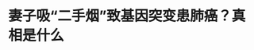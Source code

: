 <!DOCTYPE html>
<html lang="zh-CN">

<head>
    
<title>妻子吸“二手烟”致基因突变患肺癌？真相是什么_腾讯新闻</title>
<meta name="keywords" content="二手烟,肺癌,吸烟,基因突变,吸烟者,刘杰,致癌物,河南,妻子">
<meta name="description" content="“平时我根本不抽烟、不喝酒，生活也规律，万万没想到，我这个不吸烟的人怎么得了肺癌？”日前，河南肺癌患者张女士接受媒体采访时表示。      近日，“丈夫吸烟43年妻子基因突变确诊肺癌”的新闻冲上热搜....">
<meta name="author" content="腾讯网">
<meta name="copyright" content="Copyright 1998 - 2025 Tencent. All Rights Reserved">
<meta property="og:type" content="news" />

<meta property="og:title" content="妻子吸“二手烟”致基因突变患肺癌？真相是什么_腾讯新闻" />
<meta property="og:description" content="“平时我根本不抽烟、不喝酒，生活也规律，万万没想到，我这个不吸烟的人怎么得了肺癌？”日前，河南肺癌患者张女士接受媒体采访时表示。      近日，“丈夫吸烟43年妻子基因突变确诊肺癌”的新闻冲上热搜...." />
<meta property="og:url" content="https://news.qq.com/rain/a/20250517A04J6S00" />
<meta property="og:image" content="https://inews.gtimg.com/news_ls/OZJvtTZrqDfpQ3fq3QdUAkWrBLui-5rKdevNyJ1Uh_6DIAA_640330/0" />
<meta property="article:author" content="中国新闻周刊" />
<meta property="article:published_time" content="2025-05-17 13:47:46" />
<meta property="category" content="health" />

<meta name="baidu-site-verification" content="jJeIJ5X7pP" />
    <meta charset="utf-8" />
<meta http-equiv="X-UA-Compatible" content="IE=Edge" />
<meta name="viewport" content="width=device-width, initial-scale=1, shrink-to-fit=no" />
<link rel="dns-prefetch" href="mat1.gtimg.com">
<link rel="dns-prefetch" href="i.news.qq.com">
<link rel="shortcut icon" href="https://mat1.gtimg.com/qqcdn/qqindex2021/favicon.ico">
<script nomodule="true" src="https://mat1.gtimg.com/qqcdn/qqindex2021/common-static/20240515201444/core3-37-1.min.js"></script>
<script>
  try {
    if (!window.IntersectionObserver) {
      var observerScript = document.createElement('script');
      observerScript.src = "https://mat1.gtimg.com/qqcdn/qqindex2021/common-static/20241024141058/intersection-observer-polyfill.js";
      document.head.appendChild(observerScript);
    }
  } catch (error) {}
</script>

<script>
  try {
    if (!Element.prototype.scrollTo) {
      var scrollScript = document.createElement('script');
      scrollScript.src = "https://mat1.gtimg.com/qqcdn/qqindex2021/common-static/20241025153001/scroll-behavior-polyfill.js";
      document.head.appendChild(scrollScript);
    }
  } catch (error) {}
</script>
<script>
  try {
    if ('scrollRestoration' in window.history) {
      window.history.scrollRestoration = 'manual';
    }
    window.isPcClient = Boolean(window.electron) && (
      window.navigator.userAgent.indexOf('pc-client') > 0 ||
      window.navigator.userAgent.indexOf('TencentNews') > 0
    );
  } catch {}
</script>
<script>
  try {
    if (window.isPcClient) {
      var bodyStyle = document.createElement('style');
      bodyStyle.innerText = 'body{ zoom: 0.95 }';
      document.head.appendChild(bodyStyle);
    }
  } catch {}
</script>
<script>
  window.DATA = {"url":"https://view.inews.qq.com/a/20250517A04J6S00","article_id":"20250517A04J6S00","article_type":"0","title":"妻子吸“二手烟”致基因突变患肺癌？真相是什么","desc":"“平时我根本不抽烟、不喝酒，生活也规律，万万没想到，我这个不吸烟的人怎么得了肺癌？”日前，河南肺癌患者张女士接受媒体采访时表示。      近日，“丈夫吸烟43年妻子基因突变确诊肺癌”的新闻冲上热搜....","iNewsRecommendLevel":1,"abstract":"“平时我根本不抽烟、不喝酒，生活也规律，万万没想到，我这个不吸烟的人怎么得了肺癌？”日前，河南肺癌患者张女士接受媒体采访时表示。      近日，“丈夫吸烟43年妻子基因突变确诊肺癌”的新闻冲上热搜....","catalog1":"health","ad_channel_sign":"health","introduction":"","media":"中国新闻周刊","media_id":"5069188","pubtime":"2025-05-17 13:47:46","comment_id":"8412577589","political":0,"cmsId":"20250517A04J6S00","cms_id":"20250517A04J6S00","closeAllAd":0,"closeAllFavorite":false,"originContent":{"directory":{"ai_list":[{"desc":"不吸烟的张女士患肺癌","link":"AIPOS_0"},{"desc":"二手烟与肺癌的关系","link":"AIPOS_1"},{"desc":"多因素共同作用导致肺癌","link":"AIPOS_2"},{"desc":"为什么吸烟者不一定患病","link":"AIPOS_3"},{"desc":"二手烟的危害","link":"AIPOS_4"},{"desc":"预防二手烟暴露的措施","link":"AIPOS_5"}],"enable":2,"list":null},"key_points_show":["河南肺癌患者张女士因长期接触“二手烟”基因突变确诊肺癌晚期，但主治医生表示不能确定与“二手烟”直接相关。","“二手烟”含有7000多种化学物质，其中有毒有害成分超250种，致癌物至少69种，可能增加癌变风险。","除此之外，厨房油烟、室内外空气污染等致癌因素也可能影响肺癌发生。","专家建议，长期接触“二手烟”的人每年至少要进行一次健康体检，关注肺部健康。","为预防“二手烟”暴露危害，需推动无烟立法、加强公众教育、提高戒烟干预覆盖面。"],"text":"\u003cdiv class=\"rich_media_content\"\u003e\u003cp style=\"background-color: rgb(255, 255, 255); margin-bottom: 20px; margin-left: 0px; margin-right: 0px; margin-top: 0px; padding: 0px; text-align: justify\"\u003e\u003cspan style=\"font-size: 18px\"\u003e\u003cspan style=\"color: rgb(34, 34, 34)\"\u003e\u003cspan style=\"background-color: rgb(255, 255, 255)\"\u003e“平时我根本不抽烟、不喝酒，生活也规律，万万没想到，我这个不吸烟的人怎么得了肺癌？”日前，河南肺癌患者张女士接受媒体采访时表示。\u003c/span\u003e\u003c/span\u003e\u003c/span\u003e\u003c/p\u003e\u003cp style=\"background-color: rgb(255, 255, 255); margin-bottom: 20px; margin-left: 0px; margin-right: 0px; margin-top: 20px; padding: 0px; text-align: justify\"\u003e\u003cspan style=\"font-size: 18px\"\u003e\u003cspan style=\"color: rgb(34, 34, 34)\"\u003e\u003cspan style=\"background-color: rgb(255, 255, 255)\"\u003e近日，“丈夫吸烟43年妻子基因突变确诊肺癌”的新闻冲上热搜。据媒体报道，张女士因长期接触“二手烟”，从而基因突变，确诊肺癌晚期。但张女士的主治医生、河南省肿瘤医院肿瘤内科副主任医师刘杰告诉《中国新闻周刊》，张女士确实存在基因突变，但不能确定与“二手烟”直接相关，“二手烟”可能是导致张女士患癌的一个重要诱因。\u003c/span\u003e\u003c/span\u003e\u003c/span\u003e\u003c/p\u003e\u003cp style=\"text-align: center\" data-exeditor-arbitrary-box=\"image-box\"\u003e\u003c!--IMG_0--\u003e\u003c/p\u003e\u003cp class=\"qqnews_image_desc\" style=\"color: #666; font-size: 14px; text-align: center\"\u003e据媒体报道，河南张女士因长期接触“二手烟”基因突变，确诊肺癌。 图/河南广播电视台民生频道《小莉帮忙》\u003c/p\u003e\u003cp style=\"background-color: rgb(255, 255, 255); margin-bottom: 20px; margin-left: 0px; margin-right: 0px; margin-top: 20px; padding: 0px; text-align: center\"\u003e\u003cspan style=\"font-size: 18px\"\u003e\u003cstrong\u003e\u003cspan style=\"color: rgb(7, 59, 109)\"\u003e\u003cspan style=\"background-color: rgb(255, 255, 255)\"\u003e多因素共同作用导致\u003c!--SECURE_LINK_BEGIN_0--\u003e肺癌\u003c!--SECURE_LINK_END_0--\u003e\u003c/span\u003e\u003c/span\u003e\u003c/strong\u003e\u003c/span\u003e\u003c/p\u003e\u003cp style=\"background-color: rgb(255, 255, 255); margin-bottom: 20px; margin-left: 0px; margin-right: 0px; margin-top: 20px; padding: 0px; text-align: justify\"\u003e\u003cspan style=\"font-size: 18px\"\u003e\u003cspan style=\"color: rgb(34, 34, 34)\"\u003e\u003cspan style=\"background-color: rgb(255, 255, 255)\"\u003e据媒体报道，张女士爱人是老烟民，过去几十年来，张女士暴露在“二手烟”环境中，因为对这种化学刺激比较敏感，从而基因突变导致了肺癌发生。\u003c/span\u003e\u003c/span\u003e\u003c/span\u003e\u003c/p\u003e\u003cp style=\"background-color: rgb(255, 255, 255); margin-bottom: 20px; margin-left: 0px; margin-right: 0px; margin-top: 20px; padding: 0px; text-align: justify\"\u003e\u003cspan style=\"font-size: 18px\"\u003e\u003cspan style=\"color: rgb(34, 34, 34)\"\u003e\u003cspan style=\"background-color: rgb(255, 255, 255)\"\u003e刘杰分析说，“二手烟”是吸烟者呼出的烟雾与烟草燃烧产生的烟雾的混合物，含有7000多种化学物质，其中有毒有害成分超250种，致癌物至少69种。这些致癌物进入体内后，部分可直接与DNA发生不可逆的结合，像“强力胶”一样紧紧粘在DNA上，干扰正常的DNA复制和修复过程。\u003c/span\u003e\u003c/span\u003e\u003c/span\u003e\u003c/p\u003e\u003cp style=\"background-color: rgb(255, 255, 255); margin-bottom: 20px; margin-left: 0px; margin-right: 0px; margin-top: 20px; padding: 0px; text-align: justify\"\u003e\u003cspan style=\"font-size: 18px\"\u003e\u003cspan style=\"color: rgb(34, 34, 34)\"\u003e\u003cspan style=\"background-color: rgb(255, 255, 255)\"\u003e“这一过程的持续作用可能导致基因损伤，当DNA损伤严重或DNA修复系统无法发挥有效作用时，突变的基因便会增多，进而增加癌变风险。”中日友好医院控制吸烟与呼吸疾病防控部主任、世界卫生组织戒烟与呼吸疾病预防合作中心执行主任肖丹表示。\u003c/span\u003e\u003c/span\u003e\u003c/span\u003e\u003c/p\u003e\u003cp style=\"background-color: rgb(255, 255, 255); margin-bottom: 20px; margin-left: 0px; margin-right: 0px; margin-top: 20px; padding: 0px; text-align: justify\"\u003e\u003cspan style=\"font-size: 18px\"\u003e\u003cspan style=\"color: rgb(34, 34, 34)\"\u003e\u003cspan style=\"background-color: rgb(255, 255, 255)\"\u003e“张女士长期暴露于丈夫的‘二手烟’环境中，‘二手烟’里的多种化学致癌物，极有可能是其肺癌的一个重要诱因，但肺癌的发生是多因素共同作用的结果。”刘杰告诉《中国新闻周刊》。\u003c/span\u003e\u003c/span\u003e\u003c/span\u003e\u003c/p\u003e\u003cp style=\"background-color: rgb(255, 255, 255); margin-bottom: 20px; margin-left: 0px; margin-right: 0px; margin-top: 20px; padding: 0px; text-align: justify\"\u003e\u003cspan style=\"font-size: 18px\"\u003e\u003cspan style=\"color: rgb(34, 34, 34)\"\u003e\u003cspan style=\"background-color: rgb(255, 255, 255)\"\u003e刘杰分析，不同个体对烟草致癌物的代谢和DNA的修复能力存在差异，有些人更容易受到致癌物影响出现基因变异，张女士确诊肺癌，可能与这一因素有关。“此外，厨房油烟、室内外空气污染等致癌因素也可能产生影响。”\u003c/span\u003e\u003c/span\u003e\u003c/span\u003e\u003c/p\u003e\u003cp style=\"background-color: rgb(255, 255, 255); margin-bottom: 20px; margin-left: 0px; margin-right: 0px; margin-top: 20px; padding: 0px; text-align: justify\"\u003e\u003cspan style=\"font-size: 18px\"\u003e\u003cspan style=\"color: rgb(34, 34, 34)\"\u003e\u003cspan style=\"background-color: rgb(255, 255, 255)\"\u003e为什么一些吸烟者没患病，而吸“二手烟”的非吸烟者却患了肺癌？\u003c/span\u003e\u003c/span\u003e\u003c/span\u003e\u003c/p\u003e\u003cp style=\"background-color: rgb(255, 255, 255); margin-bottom: 20px; margin-left: 0px; margin-right: 0px; margin-top: 20px; padding: 0px; text-align: justify\"\u003e\u003cspan style=\"font-size: 18px\"\u003e\u003cspan style=\"color: rgb(34, 34, 34)\"\u003e\u003cspan style=\"background-color: rgb(255, 255, 255)\"\u003e多位受访专家指出，吸烟是导致肺癌的高危因素之一，但同时，职业暴露、空气污染、慢性肺部疾病、家族遗传因素，甚至长时间爱生“闷气”等，都可能导致罹患肺癌。中国控烟与健康协会副会长、北京市控制吸烟协会常务副会长支修益指出，部分肺癌高危人群由于性格偏执、内向，喜怒哀乐无人分享、分担，可能导致“内心的阴霾”，进而影响人体的免疫机制。“同时，长时间遭受‘二手烟’暴露的人群，其肺癌发病率也会更高。”\u003c/span\u003e\u003c/span\u003e\u003c/span\u003e\u003c!--MID_AD_0--\u003e\u003c!--EOP_0--\u003e\u003c/p\u003e\u003c!--MID_ARTICLE_AD_0--\u003e\u003c!--PARAGRAPH_0--\u003e\u003cp style=\"background-color: rgb(255, 255, 255); margin-bottom: 20px; margin-left: 0px; margin-right: 0px; margin-top: 20px; padding: 0px; text-align: justify\"\u003e\u003cspan style=\"font-size: 18px\"\u003e\u003cspan style=\"color: rgb(34, 34, 34)\"\u003e\u003cspan style=\"background-color: rgb(255, 255, 255)\"\u003e肖丹指出，个别人由于机体的修复功能强大，一定程度上能够抵挡部分烟草、烟雾对肺部的损伤。值得注意的是，吸烟者不一定得肺癌，但其患癌的风险大大增加。有研究发现，吸烟者患肺癌的风险为不吸烟者的9倍。\u003c/span\u003e\u003c/span\u003e\u003c/span\u003e\u003c/p\u003e\u003cp style=\"background-color: rgb(255, 255, 255); margin-bottom: 20px; margin-left: 0px; margin-right: 0px; margin-top: 20px; padding: 0px; text-align: justify\"\u003e\u003cspan style=\"font-size: 18px\"\u003e\u003cspan style=\"color: rgb(34, 34, 34)\"\u003e\u003cspan style=\"background-color: rgb(255, 255, 255)\"\u003e江苏省苏北人民医院呼吸与危重症医学科主任医师徐兴祥认为，“二手烟”对人体的损害是多维度的，不仅会损伤气道黏膜上皮和纤毛，还会削弱气道黏膜屏障及免疫功能，导致有害物质沉积，进一步损伤上皮细胞的DNA，若机体不能及时修复，则有发展为肿瘤的风险。\u003c/span\u003e\u003c/span\u003e\u003c/span\u003e\u003c/p\u003e\u003cp style=\"text-align: center\" data-exeditor-arbitrary-box=\"image-box\"\u003e\u003c!--IMG_1--\u003e\u003c/p\u003e\u003cp class=\"qqnews_image_desc\" style=\"color: #666; font-size: 14px; text-align: center\"\u003e图/图虫创意\u003c/p\u003e\u003cp style=\"background-color: rgb(255, 255, 255); margin-bottom: 20px; margin-left: 0px; margin-right: 0px; margin-top: 20px; padding: 0px; text-align: center\"\u003e\u003cspan style=\"font-size: 18px\"\u003e\u003cstrong\u003e\u003cspan style=\"color: rgb(7, 59, 109)\"\u003e\u003cspan style=\"background-color: rgb(255, 255, 255)\"\u003e“二手烟”就像“毒气炸弹”\u003c/span\u003e\u003c/span\u003e\u003c/strong\u003e\u003c/span\u003e\u003c/p\u003e\u003cp style=\"background-color: rgb(255, 255, 255); margin-bottom: 20px; margin-left: 0px; margin-right: 0px; margin-top: 20px; padding: 0px; text-align: justify\"\u003e\u003cspan style=\"font-size: 18px\"\u003e\u003cspan style=\"color: rgb(34, 34, 34)\"\u003e\u003cspan style=\"background-color: rgb(255, 255, 255)\"\u003e“‘二手烟’对人体的危害，就像直接吸入‘毒气炸弹’。”刘杰说。\u003c/span\u003e\u003c/span\u003e\u003c/span\u003e\u003c/p\u003e\u003cp style=\"background-color: rgb(255, 255, 255); margin-bottom: 20px; margin-left: 0px; margin-right: 0px; margin-top: 20px; padding: 0px; text-align: justify\"\u003e\u003cspan style=\"font-size: 18px\"\u003e\u003cspan style=\"color: rgb(34, 34, 34)\"\u003e\u003cspan style=\"background-color: rgb(255, 255, 255)\"\u003e肖丹分析，孕妇在\u003c!--SECURE_LINK_BEGIN_1--\u003e妊娠期\u003c!--SECURE_LINK_END_1--\u003e如果遭受“二手烟”，会导致婴儿出生体重降低，并可能导致早产、新生儿\u003c!--VERTICAL_CARD_BEGIN_0--\u003e唇腭裂\u003c!--VERTICAL_CARD_END_0--\u003e等；婴儿暴露于“二手烟”会导致猝死综合征，且暴露量越大，发病风险越高。此外，儿童暴露于“二手烟”会导致肺功能下降、\u003c!--SECURE_LINK_BEGIN_2--\u003e支气管哮喘\u003c!--SECURE_LINK_END_2--\u003e、中耳炎，并可能患\u003c!--SECURE_LINK_BEGIN_3--\u003e白血病\u003c!--SECURE_LINK_END_3--\u003e、\u003c!--SECURE_LINK_BEGIN_4--\u003e淋巴瘤\u003c!--SECURE_LINK_END_4--\u003e。\u003c/span\u003e\u003c/span\u003e\u003c/span\u003e\u003c/p\u003e\u003cp style=\"background-color: rgb(255, 255, 255); margin-bottom: 20px; margin-left: 0px; margin-right: 0px; margin-top: 20px; padding: 0px; text-align: justify\"\u003e\u003cspan style=\"font-size: 18px\"\u003e\u003cspan style=\"color: rgb(34, 34, 34)\"\u003e\u003cspan style=\"background-color: rgb(255, 255, 255)\"\u003e国家卫生健康委2021年发布的《中国吸烟危害健康报告2020》指出，“二手烟”暴露会导致\u003c!--VERTICAL_CARD_BEGIN_1--\u003e冠心病\u003c!--VERTICAL_CARD_END_1--\u003e，并可能导致\u003c!--VERTICAL_CARD_BEGIN_2--\u003e乳腺癌\u003c!--VERTICAL_CARD_END_2--\u003e、结直肠癌、慢阻肺、\u003c!--VERTICAL_CARD_BEGIN_3--\u003e脑卒中\u003c!--VERTICAL_CARD_END_3--\u003e等多种疾病。“大部分肺部呼吸疾病，包括慢性气管炎、\u003c!--VERTICAL_CARD_BEGIN_4--\u003e哮喘\u003c!--VERTICAL_CARD_END_4--\u003e等，都会受到‘二手烟’的影响。”支修益表示，同时电子烟等新型烟草制品产生的“二手烟”，也有一定健康危害。\u003c/span\u003e\u003c/span\u003e\u003c/span\u003e\u003c!--MID_AD_1--\u003e\u003c!--EOP_1--\u003e\u003c/p\u003e\u003c!--MID_ARTICLE_AD_1--\u003e\u003c!--PARAGRAPH_1--\u003e\u003cp style=\"background-color: rgb(255, 255, 255); margin-bottom: 20px; margin-left: 0px; margin-right: 0px; margin-top: 20px; padding: 0px; text-align: justify\"\u003e\u003cspan style=\"font-size: 18px\"\u003e\u003cspan style=\"color: rgb(34, 34, 34)\"\u003e\u003cspan style=\"background-color: rgb(255, 255, 255)\"\u003e“电子烟产生的‘二手烟’，并非像营销宣传所说，仅是‘水蒸气’。”肖丹指出，电子烟加热溶液产生的二手气溶胶，虽然不含焦油，但仍可能含有尼古丁、甲醛、乙醛等有害物质。她分析称，虽然电子烟产生的已知有毒物质的数量和含量，低于卷烟烟雾，但仍会产生乙二醛等特有的新的有毒物质，并且，相较于传统卷烟产生的“二手烟”，电子烟产生的“二手烟”中，镍、铬等金属含量也会更高。因此，不能认为电子烟是更“安全”“减害”的替代品。\u003c/span\u003e\u003c/span\u003e\u003c/span\u003e\u003c!--MID_AD_2--\u003e\u003c!--EOP_2--\u003e\u003c/p\u003e\u003c!--MID_ARTICLE_AD_2--\u003e\u003c!--PARAGRAPH_2--\u003e\u003cp style=\"background-color: rgb(255, 255, 255); margin-bottom: 20px; margin-left: 0px; margin-right: 0px; margin-top: 20px; padding: 0px; text-align: justify\"\u003e\u003cspan style=\"font-size: 18px\"\u003e\u003cspan style=\"color: rgb(34, 34, 34)\"\u003e\u003cspan style=\"background-color: rgb(255, 255, 255)\"\u003e刘杰分析说，除了产生“二手烟”，吸烟者吸烟后还会残留“三手烟”，这些烟草、烟雾的残留物通常会附着在衣物、墙壁、家具，甚至头发和皮肤等表面，通过触摸或重新散发到空气中进入人体。\u003c/span\u003e\u003c/span\u003e\u003c/span\u003e\u003c/p\u003e\u003cp style=\"background-color: rgb(255, 255, 255); margin-bottom: 20px; margin-left: 0px; margin-right: 0px; margin-top: 20px; padding: 0px; text-align: justify\"\u003e\u003cspan style=\"font-size: 18px\"\u003e\u003cspan style=\"color: rgb(34, 34, 34)\"\u003e\u003cspan style=\"background-color: rgb(255, 255, 255)\"\u003e“婴幼儿在爬行时，如果手口接触到这些残留物，可能影响其脑发育。同时，‘三手烟’中残留的甲醛也会刺激呼吸道，加重过敏和哮喘。”刘杰表示，“三手烟”的危害就像隐形的“化学地雷”。多位受访专家认为，即便是极低浓度的暴露，比如家庭中偶尔吸烟后的“三手烟”残留，也可能通过长期累积对健康造成危害。\u003c/span\u003e\u003c/span\u003e\u003c/span\u003e\u003c!--MID_AD_3--\u003e\u003c!--EOP_3--\u003e\u003c/p\u003e\u003c!--MID_ARTICLE_AD_3--\u003e\u003c!--PARAGRAPH_3--\u003e\u003cp style=\"background-color: rgb(255, 255, 255); margin-bottom: 20px; margin-left: 0px; margin-right: 0px; margin-top: 20px; padding: 0px; text-align: justify\"\u003e\u003cspan style=\"font-size: 18px\"\u003e\u003cspan style=\"color: rgb(34, 34, 34)\"\u003e\u003cspan style=\"background-color: rgb(255, 255, 255)\"\u003e“通风、清洁等日常清洁方法对消除‘二手烟’‘三手烟’危害的效果较差，最重要的是创建无烟环境，在家中、车中、工作室等室内环境严格禁止吸烟。”在肖丹看来，长期接触“二手烟”的人，每年至少要进行一次健康体检，肺部可以进行肺功能以及低剂量CT检查，心脑血管可以进行颈部动脉超声检查。\u003c/span\u003e\u003c/span\u003e\u003c/span\u003e\u003c!--MID_AD_4--\u003e\u003c!--EOP_4--\u003e\u003c/p\u003e\u003c!--MID_ARTICLE_AD_4--\u003e\u003c!--PARAGRAPH_4--\u003e\u003cp style=\"background-color: rgb(255, 255, 255); margin-bottom: 20px; margin-left: 0px; margin-right: 0px; margin-top: 20px; padding: 0px; text-align: justify\"\u003e\u003cspan style=\"font-size: 18px\"\u003e\u003cspan style=\"color: rgb(34, 34, 34)\"\u003e\u003cspan style=\"background-color: rgb(255, 255, 255)\"\u003e《健康中国行动（2019—2030年）》提出，到2030年，全面无烟法规保护的人口比例达到80%及以上，并逐步在全国范围内实现室内公共场所、室内工作场所和公共交通工具全面禁烟。截至2024年5月，我国已有24个省份出台省级控烟相关法规。\u003c/span\u003e\u003c/span\u003e\u003c/span\u003e\u003c/p\u003e\u003cp style=\"background-color: rgb(255, 255, 255); margin-bottom: 20px; margin-left: 0px; margin-right: 0px; margin-top: 20px; padding: 0px; text-align: justify\"\u003e\u003cspan style=\"font-size: 18px\"\u003e\u003cspan style=\"color: rgb(34, 34, 34)\"\u003e\u003cspan style=\"background-color: rgb(255, 255, 255)\"\u003e“虽然部分公共场所设有戒烟区，但这一设置还存在缺陷。开放性戒烟区的烟雾仍会扩散至空气中；密闭戒烟区中，有害物质的含量浓度容易过高。”徐兴祥指出，有必要在戒烟区设置有害物质的检测和预警系统，有害物质达到一定浓度后，及时关停密闭戒烟区，开启通风系统。\u003c/span\u003e\u003c/span\u003e\u003c/span\u003e\u003c/p\u003e\u003cp style=\"background-color: rgb(255, 255, 255); margin-bottom: 20px; margin-left: 0px; margin-right: 0px; margin-top: 20px; padding: 0px; text-align: justify\"\u003e\u003cspan style=\"font-size: 18px\"\u003e\u003cspan style=\"color: rgb(34, 34, 34)\"\u003e\u003cspan style=\"background-color: rgb(255, 255, 255)\"\u003e肖丹认为，预防“二手烟”暴露的危害，从宏观层面要推动无烟立法、加强公众教育、提高戒烟干预覆盖面等；对于个人，要积极创建无烟环境、劝阻吸烟、鼓励戒烟。\u003c/span\u003e\u003c/span\u003e\u003c/span\u003e\u003c/p\u003e\u003cp style=\"background-color: rgb(255, 255, 255); margin-bottom: 20px; margin-left: 0px; margin-right: 0px; margin-top: 20px; padding: 0px; text-align: justify\"\u003e\u003cspan style=\"font-size: 18px\"\u003e\u003cspan style=\"color: rgb(136, 136, 136)\"\u003e\u003cspan style=\"background-color: rgb(255, 255, 255)\"\u003e作者：梁小燕\u003c/span\u003e\u003c/span\u003e\u003c/span\u003e\u003c/p\u003e\u003cp style=\"background-color: rgb(255, 255, 255); margin-bottom: 0px; margin-left: 0px; margin-right: 0px; margin-top: 20px; padding: 0px; text-align: justify\"\u003e\u003cspan style=\"font-size: 18px\"\u003e\u003cspan style=\"color: rgb(136, 136, 136)\"\u003e\u003cspan style=\"background-color: rgb(255, 255, 255)\"\u003e编辑：杜玮\u003c/span\u003e\u003c/span\u003e\u003c/span\u003e\u003c/p\u003e\u003cdiv powered-by=\"qqnews_ex-editor\"\u003e\u003c/div\u003e\u003cstyle\u003e.rich_media_content{--news-tabel-th-night-color: #444444;--news-font-day-color: #333;--news-font-night-color: #d9d9d9;--news-bottom-distance: 22px}.rich_media_content p:not([data-exeditor-arbitrary-box=image-box]){letter-spacing:.5px;line-height:30px;margin-bottom:var(--news-bottom-distance);word-wrap:break-word}.rich_media_content{color:var(--news-font-day-color);font-size:18px}@media(prefers-color-scheme:dark){body:not([data-weui-theme=light]):not([dark-mode-disable=true]) .rich_media_content p:not([data-exeditor-arbitrary-box=image-box]){letter-spacing:.5px;line-height:30px;margin-bottom:var(--news-bottom-distance);word-wrap:break-word}body:not([data-weui-theme=light]):not([dark-mode-disable=true]) .rich_media_content{color:var(--news-font-night-color)}}.data_color_scheme_dark .rich_media_content p:not([data-exeditor-arbitrary-box=image-box]){letter-spacing:.5px;line-height:30px;margin-bottom:var(--news-bottom-distance);word-wrap:break-word}.data_color_scheme_dark .rich_media_content{color:var(--news-font-night-color)}.data_color_scheme_dark .rich_media_content{font-size:18px}.rich_media_content p[data-exeditor-arbitrary-box=image-box]{margin-bottom:11px}.rich_media_content\u003ediv:not(.qnt-video),.rich_media_content\u003esection{margin-bottom:var(--news-bottom-distance)}.rich_media_content hr{margin-bottom:var(--news-bottom-distance)}.rich_media_content .link_list{margin:0;margin-top:20px;min-height:0!important}.rich_media_content blockquote{background:#f9f9f9;border-left:6px solid #ccc;margin:1.5em 10px;padding:.5em 10px}.rich_media_content blockquote p{margin-bottom:0!important}.data_color_scheme_dark .rich_media_content blockquote{background:#323232}@media(prefers-color-scheme:dark){body:not([data-weui-theme=light]):not([dark-mode-disable=true]) .rich_media_content blockquote{background:#323232}}.rich_media_content ol[data-ex-list]{--ol-start: 1;--ol-list-style-type: decimal;list-style-type:none;counter-reset:olCounter calc(var(--ol-start,1) - 1);position:relative}.rich_media_content ol[data-ex-list]\u003eli\u003e:first-child::before{content:counter(olCounter,var(--ol-list-style-type)) '. ';counter-increment:olCounter;font-variant-numeric:tabular-nums;display:inline-block}.rich_media_content ul[data-ex-list]{--ul-list-style-type: circle;list-style-type:none;position:relative}.rich_media_content ul[data-ex-list].nonUnicode-list-style-type\u003eli\u003e:first-child::before{content:var(--ul-list-style-type) ' ';font-variant-numeric:tabular-nums;display:inline-block;transform:scale(0.5)}.rich_media_content ul[data-ex-list].unicode-list-style-type\u003eli\u003e:first-child::before{content:var(--ul-list-style-type) ' ';font-variant-numeric:tabular-nums;display:inline-block;transform:scale(0.8)}.rich_media_content ol:not([data-ex-list]){padding-left:revert}.rich_media_content ul:not([data-ex-list]){padding-left:revert}.rich_media_content table{display:table;border-collapse:collapse;margin-bottom:var(--news-bottom-distance)}.rich_media_content table th,.rich_media_content table td{word-wrap:break-word;border:1px solid #ddd;white-space:nowrap;padding:2px 5px}.rich_media_content table th{font-weight:700;background-color:#f0f0f0;text-align:left}.rich_media_content table p{margin-bottom:0!important}.data_color_scheme_dark .rich_media_content table th{background:var(--news-tabel-th-night-color)}@media(prefers-color-scheme:dark){body:not([data-weui-theme=light]):not([dark-mode-disable=true]) .rich_media_content table th{background:var(--news-tabel-th-night-color)}}.rich_media_content .qqnews_image_desc,.rich_media_content p[type=om-image-desc]{line-height:20px!important;text-align:center!important;font-size:14px!important;color:#666!important}.rich_media_content div[data-exeditor-arbitrary-box=wrap]:not([data-exeditor-arbitrary-box-special-style]){max-width:100%}.rich_media_content .qqnews-content{--wmfont: 0;--wmcolor: transparent;font-size:var(--wmfont);color:var(--wmcolor);line-height:var(--wmfont)!important;margin-bottom:var(--wmfont)!important}.rich_media_content .qqnews_sign_emphasis{background:#f7f7f7}.rich_media_content .qqnews_sign_emphasis ol{word-wrap:break-word;border:none;color:#5c5c5c;line-height:28px;list-style:none;margin:14px 0 6px;padding:16px 15px 4px}.rich_media_content .qqnews_sign_emphasis p{margin-bottom:12px!important}.rich_media_content .qqnews_sign_emphasis ol\u003eli\u003ep{padding-left:30px}.rich_media_content .qqnews_sign_emphasis ol\u003eli{list-style:none}.rich_media_content .qqnews_sign_emphasis ol\u003eli\u003ep:first-child::before{margin-left:-30px;content:counter(olCounter,decimal) ''!important;counter-increment:olCounter!important;font-variant-numeric:tabular-nums!important;background:#37f;border-radius:2px;color:#fff;font-size:15px;font-style:normal;text-align:center;line-height:18px;width:18px;height:18px;margin-right:12px;position:relative;top:-1px}.data_color_scheme_dark .rich_media_content .qqnews_sign_emphasis{background:#262626}.data_color_scheme_dark .rich_media_content .qqnews_sign_emphasis ol\u003eli\u003ep{color:#a9a9a9}@media(prefers-color-scheme:dark){body:not([data-weui-theme=light]):not([dark-mode-disable=true]) .rich_media_content .qqnews_sign_emphasis{background:#262626}body:not([data-weui-theme=light]):not([dark-mode-disable=true]) .rich_media_content .qqnews_sign_emphasis ol\u003eli\u003ep{color:#a9a9a9}}.rich_media_content h1,.rich_media_content h2,.rich_media_content h3,.rich_media_content h4,.rich_media_content h5,.rich_media_content h6{margin-bottom:var(--news-bottom-distance);font-weight:700}.rich_media_content h1{font-size:20px}.rich_media_content h2,.rich_media_content h3{font-size:19px}.rich_media_content h4,.rich_media_content h5,.rich_media_content h6{font-size:18px}.rich_media_content li:empty{display:none}.rich_media_content ul,.rich_media_content ol{margin-bottom:var(--news-bottom-distance)}.rich_media_content div\u003ep:only-child{margin-bottom:0!important}.rich_media_content .cms-cke-widget-title-wrap p{margin-bottom:0!important}\u003c/style\u003e\u003c/div\u003e","version":"v2"},"originAttribute":{"IMG_0":{"bigOrigUrl":"https://inews.gtimg.com/news_bt/OGmLTk4Hk_JczPTYh3IvbSQmSyd6O2bOfkeyU1CWdMVykAA/0","compressUrl":"https://inews.gtimg.com/news_bt/OGmLTk4Hk_JczPTYh3IvbSQmSyd6O2bOfkeyU1CWdMVykAA/641","desc":"","fullPic":"1","height":340,"imgurl0":"https://inews.gtimg.com/news_bt/OGmLTk4Hk_JczPTYh3IvbSQmSyd6O2bOfkeyU1CWdMVykAA/0","imgurl1000":"https://inews.gtimg.com/news_bt/OGmLTk4Hk_JczPTYh3IvbSQmSyd6O2bOfkeyU1CWdMVykAA/1000","islong":0,"origUrl":"https://inews.gtimg.com/news_bt/OGmLTk4Hk_JczPTYh3IvbSQmSyd6O2bOfkeyU1CWdMVykAA/641","size":239,"style":"display: inline-block; max-width: 100%; width: 640px","thumb":"https://inews.gtimg.com/news_bt/OGmLTk4Hk_JczPTYh3IvbSQmSyd6O2bOfkeyU1CWdMVykAA_181x181s/0","url":"https://inews.gtimg.com/news_bt/OGmLTk4Hk_JczPTYh3IvbSQmSyd6O2bOfkeyU1CWdMVykAA/641","width":640},"IMG_1":{"bigOrigUrl":"https://inews.gtimg.com/news_bt/ORwhfZ52QB54IepMNu_-ZfQ1un8600nFNvn01Igj3VuJ0AA/0","compressUrl":"https://inews.gtimg.com/news_bt/ORwhfZ52QB54IepMNu_-ZfQ1un8600nFNvn01Igj3VuJ0AA/641","desc":"","fullPic":"1","height":427,"imgurl0":"https://inews.gtimg.com/news_bt/ORwhfZ52QB54IepMNu_-ZfQ1un8600nFNvn01Igj3VuJ0AA/0","imgurl1000":"https://inews.gtimg.com/news_bt/ORwhfZ52QB54IepMNu_-ZfQ1un8600nFNvn01Igj3VuJ0AA/1000","islong":0,"origUrl":"https://inews.gtimg.com/news_bt/ORwhfZ52QB54IepMNu_-ZfQ1un8600nFNvn01Igj3VuJ0AA/641","size":15,"style":"display: inline-block; max-width: 100%; width: 640px","thumb":"https://inews.gtimg.com/news_bt/ORwhfZ52QB54IepMNu_-ZfQ1un8600nFNvn01Igj3VuJ0AA_181x181s/0","url":"https://inews.gtimg.com/news_bt/ORwhfZ52QB54IepMNu_-ZfQ1un8600nFNvn01Igj3VuJ0AA/641","width":640},"VERTICAL_CARD_BEGIN_0":{"a_version":"21_android_7.4.57","desc":"唇腭裂","detail_url":"qqnews://article_9528?act=ai_chat\u0026vertical_card_type=ai\u0026vertical_card_desc=%E5%94%87%E8%85%AD%E8%A3%82\u0026a_version=21_android_7.4.57\u0026i_version=11.0_qqnews_7.4.70","i_version":"11.0_qqnews_7.4.70","previous_context":"肿瘤的风险。图/图虫创意“二手烟”就像“毒气炸弹”“‘二手烟’对人体的危害，就像直接吸入‘毒气炸弹’。”刘杰说。肖丹分析，孕妇在妊娠期如果遭受“二手烟”，会导致婴儿出生体重降低，并可能导致早产、新生儿","subsequent_context":"等；婴儿暴露于“二手烟”会导致猝死综合征，且暴露量越大，发病风险越高。此外，儿童暴露于“二手烟”会导致肺功能下降、支气管哮喘、中耳炎，并可能患白血病、淋巴瘤。国家卫生健康委2021年发布的《中国吸烟危","type":"ai","url":"qqnews://article_9528?act=ai_chat\u0026vertical_card_type=ai\u0026vertical_card_desc=%E5%94%87%E8%85%AD%E8%A3%82\u0026jumpinfo=%7B%22scene%22%3A%22algo_scribe_words%22%2C%22sentence%22%3A%22%E5%94%87%E8%85%AD%E8%A3%82%22%2C%22sentenceContext%22%3A%22%E8%82%BF%E7%98%A4%E7%9A%84%E9%A3%8E%E9%99%A9%E3%80%82%E5%9B%BE%2F%E5%9B%BE%E8%99%AB%E5%88%9B%E6%84%8F%E2%80%9C%E4%BA%8C%E6%89%8B%E7%83%9F%E2%80%9D%E5%B0%B1%E5%83%8F%E2%80%9C%E6%AF%92%E6%B0%94%E7%82%B8%E5%BC%B9%E2%80%9D%E2%80%9C%E2%80%98%E4%BA%8C%E6%89%8B%E7%83%9F%E2%80%99%E5%AF%B9%E4%BA%BA%E4%BD%93%E7%9A%84%E5%8D%B1%E5%AE%B3%EF%BC%8C%E5%B0%B1%E5%83%8F%E7%9B%B4%E6%8E%A5%E5%90%B8%E5%85%A5%E2%80%98%E6%AF%92%E6%B0%94%E7%82%B8%E5%BC%B9%E2%80%99%E3%80%82%E2%80%9D%E5%88%98%E6%9D%B0%E8%AF%B4%E3%80%82%E8%82%96%E4%B8%B9%E5%88%86%E6%9E%90%EF%BC%8C%E5%AD%95%E5%A6%87%E5%9C%A8%E5%A6%8A%E5%A8%A0%E6%9C%9F%E5%A6%82%E6%9E%9C%E9%81%AD%E5%8F%97%E2%80%9C%E4%BA%8C%E6%89%8B%E7%83%9F%E2%80%9D%EF%BC%8C%E4%BC%9A%E5%AF%BC%E8%87%B4%E5%A9%B4%E5%84%BF%E5%87%BA%E7%94%9F%E4%BD%93%E9%87%8D%E9%99%8D%E4%BD%8E%EF%BC%8C%E5%B9%B6%E5%8F%AF%E8%83%BD%E5%AF%BC%E8%87%B4%E6%97%A9%E4%BA%A7%E3%80%81%E6%96%B0%E7%94%9F%E5%84%BF%7B%E5%94%87%E8%85%AD%E8%A3%82%7D%E7%AD%89%EF%BC%9B%E5%A9%B4%E5%84%BF%E6%9A%B4%E9%9C%B2%E4%BA%8E%E2%80%9C%E4%BA%8C%E6%89%8B%E7%83%9F%E2%80%9D%E4%BC%9A%E5%AF%BC%E8%87%B4%E7%8C%9D%E6%AD%BB%E7%BB%BC%E5%90%88%E5%BE%81%EF%BC%8C%E4%B8%94%E6%9A%B4%E9%9C%B2%E9%87%8F%E8%B6%8A%E5%A4%A7%EF%BC%8C%E5%8F%91%E7%97%85%E9%A3%8E%E9%99%A9%E8%B6%8A%E9%AB%98%E3%80%82%E6%AD%A4%E5%A4%96%EF%BC%8C%E5%84%BF%E7%AB%A5%E6%9A%B4%E9%9C%B2%E4%BA%8E%E2%80%9C%E4%BA%8C%E6%89%8B%E7%83%9F%E2%80%9D%E4%BC%9A%E5%AF%BC%E8%87%B4%E8%82%BA%E5%8A%9F%E8%83%BD%E4%B8%8B%E9%99%8D%E3%80%81%E6%94%AF%E6%B0%94%E7%AE%A1%E5%93%AE%E5%96%98%E3%80%81%E4%B8%AD%E8%80%B3%E7%82%8E%EF%BC%8C%E5%B9%B6%E5%8F%AF%E8%83%BD%E6%82%A3%E7%99%BD%E8%A1%80%E7%97%85%E3%80%81%E6%B7%8B%E5%B7%B4%E7%98%A4%E3%80%82%E5%9B%BD%E5%AE%B6%E5%8D%AB%E7%94%9F%E5%81%A5%E5%BA%B7%E5%A7%942021%E5%B9%B4%E5%8F%91%E5%B8%83%E7%9A%84%E3%80%8A%E4%B8%AD%E5%9B%BD%E5%90%B8%E7%83%9F%E5%8D%B1%22%2C%22source%22%3A%22article_sharepage_scribewords%22%7D","urls":{"qqcom":{"pc_url":"qqnews://article_9528?act=ai_chat\u0026vertical_card_type=ai\u0026vertical_card_desc=%E5%94%87%E8%85%AD%E8%A3%82\u0026jumpinfo=%7B%22scene%22%3A%22algo_scribe_words%22%2C%22sentence%22%3A%22%E5%94%87%E8%85%AD%E8%A3%82%22%2C%22sentenceContext%22%3A%22%E8%82%BF%E7%98%A4%E7%9A%84%E9%A3%8E%E9%99%A9%E3%80%82%E5%9B%BE%2F%E5%9B%BE%E8%99%AB%E5%88%9B%E6%84%8F%E2%80%9C%E4%BA%8C%E6%89%8B%E7%83%9F%E2%80%9D%E5%B0%B1%E5%83%8F%E2%80%9C%E6%AF%92%E6%B0%94%E7%82%B8%E5%BC%B9%E2%80%9D%E2%80%9C%E2%80%98%E4%BA%8C%E6%89%8B%E7%83%9F%E2%80%99%E5%AF%B9%E4%BA%BA%E4%BD%93%E7%9A%84%E5%8D%B1%E5%AE%B3%EF%BC%8C%E5%B0%B1%E5%83%8F%E7%9B%B4%E6%8E%A5%E5%90%B8%E5%85%A5%E2%80%98%E6%AF%92%E6%B0%94%E7%82%B8%E5%BC%B9%E2%80%99%E3%80%82%E2%80%9D%E5%88%98%E6%9D%B0%E8%AF%B4%E3%80%82%E8%82%96%E4%B8%B9%E5%88%86%E6%9E%90%EF%BC%8C%E5%AD%95%E5%A6%87%E5%9C%A8%E5%A6%8A%E5%A8%A0%E6%9C%9F%E5%A6%82%E6%9E%9C%E9%81%AD%E5%8F%97%E2%80%9C%E4%BA%8C%E6%89%8B%E7%83%9F%E2%80%9D%EF%BC%8C%E4%BC%9A%E5%AF%BC%E8%87%B4%E5%A9%B4%E5%84%BF%E5%87%BA%E7%94%9F%E4%BD%93%E9%87%8D%E9%99%8D%E4%BD%8E%EF%BC%8C%E5%B9%B6%E5%8F%AF%E8%83%BD%E5%AF%BC%E8%87%B4%E6%97%A9%E4%BA%A7%E3%80%81%E6%96%B0%E7%94%9F%E5%84%BF%7B%E5%94%87%E8%85%AD%E8%A3%82%7D%E7%AD%89%EF%BC%9B%E5%A9%B4%E5%84%BF%E6%9A%B4%E9%9C%B2%E4%BA%8E%E2%80%9C%E4%BA%8C%E6%89%8B%E7%83%9F%E2%80%9D%E4%BC%9A%E5%AF%BC%E8%87%B4%E7%8C%9D%E6%AD%BB%E7%BB%BC%E5%90%88%E5%BE%81%EF%BC%8C%E4%B8%94%E6%9A%B4%E9%9C%B2%E9%87%8F%E8%B6%8A%E5%A4%A7%EF%BC%8C%E5%8F%91%E7%97%85%E9%A3%8E%E9%99%A9%E8%B6%8A%E9%AB%98%E3%80%82%E6%AD%A4%E5%A4%96%EF%BC%8C%E5%84%BF%E7%AB%A5%E6%9A%B4%E9%9C%B2%E4%BA%8E%E2%80%9C%E4%BA%8C%E6%89%8B%E7%83%9F%E2%80%9D%E4%BC%9A%E5%AF%BC%E8%87%B4%E8%82%BA%E5%8A%9F%E8%83%BD%E4%B8%8B%E9%99%8D%E3%80%81%E6%94%AF%E6%B0%94%E7%AE%A1%E5%93%AE%E5%96%98%E3%80%81%E4%B8%AD%E8%80%B3%E7%82%8E%EF%BC%8C%E5%B9%B6%E5%8F%AF%E8%83%BD%E6%82%A3%E7%99%BD%E8%A1%80%E7%97%85%E3%80%81%E6%B7%8B%E5%B7%B4%E7%98%A4%E3%80%82%E5%9B%BD%E5%AE%B6%E5%8D%AB%E7%94%9F%E5%81%A5%E5%BA%B7%E5%A7%942021%E5%B9%B4%E5%8F%91%E5%B8%83%E7%9A%84%E3%80%8A%E4%B8%AD%E5%9B%BD%E5%90%B8%E7%83%9F%E5%8D%B1%22%2C%22source%22%3A%22article_sharepage_scribewords%22%7D"},"web":{"h5_url":"qqnews://article_9528?act=ai_chat\u0026vertical_card_type=ai\u0026vertical_card_desc=%E5%94%87%E8%85%AD%E8%A3%82\u0026jumpinfo=%7B%22scene%22%3A%22algo_scribe_words%22%2C%22sentence%22%3A%22%E5%94%87%E8%85%AD%E8%A3%82%22%2C%22sentenceContext%22%3A%22%E8%82%BF%E7%98%A4%E7%9A%84%E9%A3%8E%E9%99%A9%E3%80%82%E5%9B%BE%2F%E5%9B%BE%E8%99%AB%E5%88%9B%E6%84%8F%E2%80%9C%E4%BA%8C%E6%89%8B%E7%83%9F%E2%80%9D%E5%B0%B1%E5%83%8F%E2%80%9C%E6%AF%92%E6%B0%94%E7%82%B8%E5%BC%B9%E2%80%9D%E2%80%9C%E2%80%98%E4%BA%8C%E6%89%8B%E7%83%9F%E2%80%99%E5%AF%B9%E4%BA%BA%E4%BD%93%E7%9A%84%E5%8D%B1%E5%AE%B3%EF%BC%8C%E5%B0%B1%E5%83%8F%E7%9B%B4%E6%8E%A5%E5%90%B8%E5%85%A5%E2%80%98%E6%AF%92%E6%B0%94%E7%82%B8%E5%BC%B9%E2%80%99%E3%80%82%E2%80%9D%E5%88%98%E6%9D%B0%E8%AF%B4%E3%80%82%E8%82%96%E4%B8%B9%E5%88%86%E6%9E%90%EF%BC%8C%E5%AD%95%E5%A6%87%E5%9C%A8%E5%A6%8A%E5%A8%A0%E6%9C%9F%E5%A6%82%E6%9E%9C%E9%81%AD%E5%8F%97%E2%80%9C%E4%BA%8C%E6%89%8B%E7%83%9F%E2%80%9D%EF%BC%8C%E4%BC%9A%E5%AF%BC%E8%87%B4%E5%A9%B4%E5%84%BF%E5%87%BA%E7%94%9F%E4%BD%93%E9%87%8D%E9%99%8D%E4%BD%8E%EF%BC%8C%E5%B9%B6%E5%8F%AF%E8%83%BD%E5%AF%BC%E8%87%B4%E6%97%A9%E4%BA%A7%E3%80%81%E6%96%B0%E7%94%9F%E5%84%BF%7B%E5%94%87%E8%85%AD%E8%A3%82%7D%E7%AD%89%EF%BC%9B%E5%A9%B4%E5%84%BF%E6%9A%B4%E9%9C%B2%E4%BA%8E%E2%80%9C%E4%BA%8C%E6%89%8B%E7%83%9F%E2%80%9D%E4%BC%9A%E5%AF%BC%E8%87%B4%E7%8C%9D%E6%AD%BB%E7%BB%BC%E5%90%88%E5%BE%81%EF%BC%8C%E4%B8%94%E6%9A%B4%E9%9C%B2%E9%87%8F%E8%B6%8A%E5%A4%A7%EF%BC%8C%E5%8F%91%E7%97%85%E9%A3%8E%E9%99%A9%E8%B6%8A%E9%AB%98%E3%80%82%E6%AD%A4%E5%A4%96%EF%BC%8C%E5%84%BF%E7%AB%A5%E6%9A%B4%E9%9C%B2%E4%BA%8E%E2%80%9C%E4%BA%8C%E6%89%8B%E7%83%9F%E2%80%9D%E4%BC%9A%E5%AF%BC%E8%87%B4%E8%82%BA%E5%8A%9F%E8%83%BD%E4%B8%8B%E9%99%8D%E3%80%81%E6%94%AF%E6%B0%94%E7%AE%A1%E5%93%AE%E5%96%98%E3%80%81%E4%B8%AD%E8%80%B3%E7%82%8E%EF%BC%8C%E5%B9%B6%E5%8F%AF%E8%83%BD%E6%82%A3%E7%99%BD%E8%A1%80%E7%97%85%E3%80%81%E6%B7%8B%E5%B7%B4%E7%98%A4%E3%80%82%E5%9B%BD%E5%AE%B6%E5%8D%AB%E7%94%9F%E5%81%A5%E5%BA%B7%E5%A7%942021%E5%B9%B4%E5%8F%91%E5%B8%83%E7%9A%84%E3%80%8A%E4%B8%AD%E5%9B%BD%E5%90%B8%E7%83%9F%E5%8D%B1%22%2C%22source%22%3A%22article_sharepage_scribewords%22%7D"}}},"VERTICAL_CARD_BEGIN_1":{"a_version":"21_android_7.4.57","desc":"冠心病","detail_url":"qqnews://article_9528?act=ai_chat\u0026vertical_card_type=ai\u0026vertical_card_desc=%E5%86%A0%E5%BF%83%E7%97%85\u0026a_version=21_android_7.4.57\u0026i_version=11.0_qqnews_7.4.70","i_version":"11.0_qqnews_7.4.70","previous_context":"露量越大，发病风险越高。此外，儿童暴露于“二手烟”会导致肺功能下降、支气管哮喘、中耳炎，并可能患白血病、淋巴瘤。国家卫生健康委2021年发布的《中国吸烟危害健康报告2020》指出，“二手烟”暴露会导致","subsequent_context":"，并可能导致乳腺癌、结直肠癌、慢阻肺、脑卒中等多种疾病。“大部分肺部呼吸疾病，包括慢性气管炎、哮喘等，都会受到‘二手烟’的影响。”支修益表示，同时电子烟等新型烟草制品产生的“二手烟”，也有一定健康危害","type":"ai","url":"qqnews://article_9528?act=ai_chat\u0026vertical_card_type=ai\u0026vertical_card_desc=%E5%86%A0%E5%BF%83%E7%97%85\u0026jumpinfo=%7B%22scene%22%3A%22algo_scribe_words%22%2C%22sentence%22%3A%22%E5%86%A0%E5%BF%83%E7%97%85%22%2C%22sentenceContext%22%3A%22%E9%9C%B2%E9%87%8F%E8%B6%8A%E5%A4%A7%EF%BC%8C%E5%8F%91%E7%97%85%E9%A3%8E%E9%99%A9%E8%B6%8A%E9%AB%98%E3%80%82%E6%AD%A4%E5%A4%96%EF%BC%8C%E5%84%BF%E7%AB%A5%E6%9A%B4%E9%9C%B2%E4%BA%8E%E2%80%9C%E4%BA%8C%E6%89%8B%E7%83%9F%E2%80%9D%E4%BC%9A%E5%AF%BC%E8%87%B4%E8%82%BA%E5%8A%9F%E8%83%BD%E4%B8%8B%E9%99%8D%E3%80%81%E6%94%AF%E6%B0%94%E7%AE%A1%E5%93%AE%E5%96%98%E3%80%81%E4%B8%AD%E8%80%B3%E7%82%8E%EF%BC%8C%E5%B9%B6%E5%8F%AF%E8%83%BD%E6%82%A3%E7%99%BD%E8%A1%80%E7%97%85%E3%80%81%E6%B7%8B%E5%B7%B4%E7%98%A4%E3%80%82%E5%9B%BD%E5%AE%B6%E5%8D%AB%E7%94%9F%E5%81%A5%E5%BA%B7%E5%A7%942021%E5%B9%B4%E5%8F%91%E5%B8%83%E7%9A%84%E3%80%8A%E4%B8%AD%E5%9B%BD%E5%90%B8%E7%83%9F%E5%8D%B1%E5%AE%B3%E5%81%A5%E5%BA%B7%E6%8A%A5%E5%91%8A2020%E3%80%8B%E6%8C%87%E5%87%BA%EF%BC%8C%E2%80%9C%E4%BA%8C%E6%89%8B%E7%83%9F%E2%80%9D%E6%9A%B4%E9%9C%B2%E4%BC%9A%E5%AF%BC%E8%87%B4%7B%E5%86%A0%E5%BF%83%E7%97%85%7D%EF%BC%8C%E5%B9%B6%E5%8F%AF%E8%83%BD%E5%AF%BC%E8%87%B4%E4%B9%B3%E8%85%BA%E7%99%8C%E3%80%81%E7%BB%93%E7%9B%B4%E8%82%A0%E7%99%8C%E3%80%81%E6%85%A2%E9%98%BB%E8%82%BA%E3%80%81%E8%84%91%E5%8D%92%E4%B8%AD%E7%AD%89%E5%A4%9A%E7%A7%8D%E7%96%BE%E7%97%85%E3%80%82%E2%80%9C%E5%A4%A7%E9%83%A8%E5%88%86%E8%82%BA%E9%83%A8%E5%91%BC%E5%90%B8%E7%96%BE%E7%97%85%EF%BC%8C%E5%8C%85%E6%8B%AC%E6%85%A2%E6%80%A7%E6%B0%94%E7%AE%A1%E7%82%8E%E3%80%81%E5%93%AE%E5%96%98%E7%AD%89%EF%BC%8C%E9%83%BD%E4%BC%9A%E5%8F%97%E5%88%B0%E2%80%98%E4%BA%8C%E6%89%8B%E7%83%9F%E2%80%99%E7%9A%84%E5%BD%B1%E5%93%8D%E3%80%82%E2%80%9D%E6%94%AF%E4%BF%AE%E7%9B%8A%E8%A1%A8%E7%A4%BA%EF%BC%8C%E5%90%8C%E6%97%B6%E7%94%B5%E5%AD%90%E7%83%9F%E7%AD%89%E6%96%B0%E5%9E%8B%E7%83%9F%E8%8D%89%E5%88%B6%E5%93%81%E4%BA%A7%E7%94%9F%E7%9A%84%E2%80%9C%E4%BA%8C%E6%89%8B%E7%83%9F%E2%80%9D%EF%BC%8C%E4%B9%9F%E6%9C%89%E4%B8%80%E5%AE%9A%E5%81%A5%E5%BA%B7%E5%8D%B1%E5%AE%B3%22%2C%22source%22%3A%22article_sharepage_scribewords%22%7D","urls":{"qqcom":{"pc_url":"qqnews://article_9528?act=ai_chat\u0026vertical_card_type=ai\u0026vertical_card_desc=%E5%86%A0%E5%BF%83%E7%97%85\u0026jumpinfo=%7B%22scene%22%3A%22algo_scribe_words%22%2C%22sentence%22%3A%22%E5%86%A0%E5%BF%83%E7%97%85%22%2C%22sentenceContext%22%3A%22%E9%9C%B2%E9%87%8F%E8%B6%8A%E5%A4%A7%EF%BC%8C%E5%8F%91%E7%97%85%E9%A3%8E%E9%99%A9%E8%B6%8A%E9%AB%98%E3%80%82%E6%AD%A4%E5%A4%96%EF%BC%8C%E5%84%BF%E7%AB%A5%E6%9A%B4%E9%9C%B2%E4%BA%8E%E2%80%9C%E4%BA%8C%E6%89%8B%E7%83%9F%E2%80%9D%E4%BC%9A%E5%AF%BC%E8%87%B4%E8%82%BA%E5%8A%9F%E8%83%BD%E4%B8%8B%E9%99%8D%E3%80%81%E6%94%AF%E6%B0%94%E7%AE%A1%E5%93%AE%E5%96%98%E3%80%81%E4%B8%AD%E8%80%B3%E7%82%8E%EF%BC%8C%E5%B9%B6%E5%8F%AF%E8%83%BD%E6%82%A3%E7%99%BD%E8%A1%80%E7%97%85%E3%80%81%E6%B7%8B%E5%B7%B4%E7%98%A4%E3%80%82%E5%9B%BD%E5%AE%B6%E5%8D%AB%E7%94%9F%E5%81%A5%E5%BA%B7%E5%A7%942021%E5%B9%B4%E5%8F%91%E5%B8%83%E7%9A%84%E3%80%8A%E4%B8%AD%E5%9B%BD%E5%90%B8%E7%83%9F%E5%8D%B1%E5%AE%B3%E5%81%A5%E5%BA%B7%E6%8A%A5%E5%91%8A2020%E3%80%8B%E6%8C%87%E5%87%BA%EF%BC%8C%E2%80%9C%E4%BA%8C%E6%89%8B%E7%83%9F%E2%80%9D%E6%9A%B4%E9%9C%B2%E4%BC%9A%E5%AF%BC%E8%87%B4%7B%E5%86%A0%E5%BF%83%E7%97%85%7D%EF%BC%8C%E5%B9%B6%E5%8F%AF%E8%83%BD%E5%AF%BC%E8%87%B4%E4%B9%B3%E8%85%BA%E7%99%8C%E3%80%81%E7%BB%93%E7%9B%B4%E8%82%A0%E7%99%8C%E3%80%81%E6%85%A2%E9%98%BB%E8%82%BA%E3%80%81%E8%84%91%E5%8D%92%E4%B8%AD%E7%AD%89%E5%A4%9A%E7%A7%8D%E7%96%BE%E7%97%85%E3%80%82%E2%80%9C%E5%A4%A7%E9%83%A8%E5%88%86%E8%82%BA%E9%83%A8%E5%91%BC%E5%90%B8%E7%96%BE%E7%97%85%EF%BC%8C%E5%8C%85%E6%8B%AC%E6%85%A2%E6%80%A7%E6%B0%94%E7%AE%A1%E7%82%8E%E3%80%81%E5%93%AE%E5%96%98%E7%AD%89%EF%BC%8C%E9%83%BD%E4%BC%9A%E5%8F%97%E5%88%B0%E2%80%98%E4%BA%8C%E6%89%8B%E7%83%9F%E2%80%99%E7%9A%84%E5%BD%B1%E5%93%8D%E3%80%82%E2%80%9D%E6%94%AF%E4%BF%AE%E7%9B%8A%E8%A1%A8%E7%A4%BA%EF%BC%8C%E5%90%8C%E6%97%B6%E7%94%B5%E5%AD%90%E7%83%9F%E7%AD%89%E6%96%B0%E5%9E%8B%E7%83%9F%E8%8D%89%E5%88%B6%E5%93%81%E4%BA%A7%E7%94%9F%E7%9A%84%E2%80%9C%E4%BA%8C%E6%89%8B%E7%83%9F%E2%80%9D%EF%BC%8C%E4%B9%9F%E6%9C%89%E4%B8%80%E5%AE%9A%E5%81%A5%E5%BA%B7%E5%8D%B1%E5%AE%B3%22%2C%22source%22%3A%22article_sharepage_scribewords%22%7D"},"web":{"h5_url":"qqnews://article_9528?act=ai_chat\u0026vertical_card_type=ai\u0026vertical_card_desc=%E5%86%A0%E5%BF%83%E7%97%85\u0026jumpinfo=%7B%22scene%22%3A%22algo_scribe_words%22%2C%22sentence%22%3A%22%E5%86%A0%E5%BF%83%E7%97%85%22%2C%22sentenceContext%22%3A%22%E9%9C%B2%E9%87%8F%E8%B6%8A%E5%A4%A7%EF%BC%8C%E5%8F%91%E7%97%85%E9%A3%8E%E9%99%A9%E8%B6%8A%E9%AB%98%E3%80%82%E6%AD%A4%E5%A4%96%EF%BC%8C%E5%84%BF%E7%AB%A5%E6%9A%B4%E9%9C%B2%E4%BA%8E%E2%80%9C%E4%BA%8C%E6%89%8B%E7%83%9F%E2%80%9D%E4%BC%9A%E5%AF%BC%E8%87%B4%E8%82%BA%E5%8A%9F%E8%83%BD%E4%B8%8B%E9%99%8D%E3%80%81%E6%94%AF%E6%B0%94%E7%AE%A1%E5%93%AE%E5%96%98%E3%80%81%E4%B8%AD%E8%80%B3%E7%82%8E%EF%BC%8C%E5%B9%B6%E5%8F%AF%E8%83%BD%E6%82%A3%E7%99%BD%E8%A1%80%E7%97%85%E3%80%81%E6%B7%8B%E5%B7%B4%E7%98%A4%E3%80%82%E5%9B%BD%E5%AE%B6%E5%8D%AB%E7%94%9F%E5%81%A5%E5%BA%B7%E5%A7%942021%E5%B9%B4%E5%8F%91%E5%B8%83%E7%9A%84%E3%80%8A%E4%B8%AD%E5%9B%BD%E5%90%B8%E7%83%9F%E5%8D%B1%E5%AE%B3%E5%81%A5%E5%BA%B7%E6%8A%A5%E5%91%8A2020%E3%80%8B%E6%8C%87%E5%87%BA%EF%BC%8C%E2%80%9C%E4%BA%8C%E6%89%8B%E7%83%9F%E2%80%9D%E6%9A%B4%E9%9C%B2%E4%BC%9A%E5%AF%BC%E8%87%B4%7B%E5%86%A0%E5%BF%83%E7%97%85%7D%EF%BC%8C%E5%B9%B6%E5%8F%AF%E8%83%BD%E5%AF%BC%E8%87%B4%E4%B9%B3%E8%85%BA%E7%99%8C%E3%80%81%E7%BB%93%E7%9B%B4%E8%82%A0%E7%99%8C%E3%80%81%E6%85%A2%E9%98%BB%E8%82%BA%E3%80%81%E8%84%91%E5%8D%92%E4%B8%AD%E7%AD%89%E5%A4%9A%E7%A7%8D%E7%96%BE%E7%97%85%E3%80%82%E2%80%9C%E5%A4%A7%E9%83%A8%E5%88%86%E8%82%BA%E9%83%A8%E5%91%BC%E5%90%B8%E7%96%BE%E7%97%85%EF%BC%8C%E5%8C%85%E6%8B%AC%E6%85%A2%E6%80%A7%E6%B0%94%E7%AE%A1%E7%82%8E%E3%80%81%E5%93%AE%E5%96%98%E7%AD%89%EF%BC%8C%E9%83%BD%E4%BC%9A%E5%8F%97%E5%88%B0%E2%80%98%E4%BA%8C%E6%89%8B%E7%83%9F%E2%80%99%E7%9A%84%E5%BD%B1%E5%93%8D%E3%80%82%E2%80%9D%E6%94%AF%E4%BF%AE%E7%9B%8A%E8%A1%A8%E7%A4%BA%EF%BC%8C%E5%90%8C%E6%97%B6%E7%94%B5%E5%AD%90%E7%83%9F%E7%AD%89%E6%96%B0%E5%9E%8B%E7%83%9F%E8%8D%89%E5%88%B6%E5%93%81%E4%BA%A7%E7%94%9F%E7%9A%84%E2%80%9C%E4%BA%8C%E6%89%8B%E7%83%9F%E2%80%9D%EF%BC%8C%E4%B9%9F%E6%9C%89%E4%B8%80%E5%AE%9A%E5%81%A5%E5%BA%B7%E5%8D%B1%E5%AE%B3%22%2C%22source%22%3A%22article_sharepage_scribewords%22%7D"}}},"VERTICAL_CARD_BEGIN_2":{"a_version":"21_android_7.4.57","desc":"乳腺癌","detail_url":"qqnews://article_9528?act=ai_chat\u0026vertical_card_type=ai\u0026vertical_card_desc=%E4%B9%B3%E8%85%BA%E7%99%8C\u0026a_version=21_android_7.4.57\u0026i_version=11.0_qqnews_7.4.70","i_version":"11.0_qqnews_7.4.70","previous_context":"越高。此外，儿童暴露于“二手烟”会导致肺功能下降、支气管哮喘、中耳炎，并可能患白血病、淋巴瘤。国家卫生健康委2021年发布的《中国吸烟危害健康报告2020》指出，“二手烟”暴露会导致冠心病，并可能导致","subsequent_context":"、结直肠癌、慢阻肺、脑卒中等多种疾病。“大部分肺部呼吸疾病，包括慢性气管炎、哮喘等，都会受到‘二手烟’的影响。”支修益表示，同时电子烟等新型烟草制品产生的“二手烟”，也有一定健康危害。“电子烟产生的‘","type":"ai","url":"qqnews://article_9528?act=ai_chat\u0026vertical_card_type=ai\u0026vertical_card_desc=%E4%B9%B3%E8%85%BA%E7%99%8C\u0026jumpinfo=%7B%22scene%22%3A%22algo_scribe_words%22%2C%22sentence%22%3A%22%E4%B9%B3%E8%85%BA%E7%99%8C%22%2C%22sentenceContext%22%3A%22%E8%B6%8A%E9%AB%98%E3%80%82%E6%AD%A4%E5%A4%96%EF%BC%8C%E5%84%BF%E7%AB%A5%E6%9A%B4%E9%9C%B2%E4%BA%8E%E2%80%9C%E4%BA%8C%E6%89%8B%E7%83%9F%E2%80%9D%E4%BC%9A%E5%AF%BC%E8%87%B4%E8%82%BA%E5%8A%9F%E8%83%BD%E4%B8%8B%E9%99%8D%E3%80%81%E6%94%AF%E6%B0%94%E7%AE%A1%E5%93%AE%E5%96%98%E3%80%81%E4%B8%AD%E8%80%B3%E7%82%8E%EF%BC%8C%E5%B9%B6%E5%8F%AF%E8%83%BD%E6%82%A3%E7%99%BD%E8%A1%80%E7%97%85%E3%80%81%E6%B7%8B%E5%B7%B4%E7%98%A4%E3%80%82%E5%9B%BD%E5%AE%B6%E5%8D%AB%E7%94%9F%E5%81%A5%E5%BA%B7%E5%A7%942021%E5%B9%B4%E5%8F%91%E5%B8%83%E7%9A%84%E3%80%8A%E4%B8%AD%E5%9B%BD%E5%90%B8%E7%83%9F%E5%8D%B1%E5%AE%B3%E5%81%A5%E5%BA%B7%E6%8A%A5%E5%91%8A2020%E3%80%8B%E6%8C%87%E5%87%BA%EF%BC%8C%E2%80%9C%E4%BA%8C%E6%89%8B%E7%83%9F%E2%80%9D%E6%9A%B4%E9%9C%B2%E4%BC%9A%E5%AF%BC%E8%87%B4%E5%86%A0%E5%BF%83%E7%97%85%EF%BC%8C%E5%B9%B6%E5%8F%AF%E8%83%BD%E5%AF%BC%E8%87%B4%7B%E4%B9%B3%E8%85%BA%E7%99%8C%7D%E3%80%81%E7%BB%93%E7%9B%B4%E8%82%A0%E7%99%8C%E3%80%81%E6%85%A2%E9%98%BB%E8%82%BA%E3%80%81%E8%84%91%E5%8D%92%E4%B8%AD%E7%AD%89%E5%A4%9A%E7%A7%8D%E7%96%BE%E7%97%85%E3%80%82%E2%80%9C%E5%A4%A7%E9%83%A8%E5%88%86%E8%82%BA%E9%83%A8%E5%91%BC%E5%90%B8%E7%96%BE%E7%97%85%EF%BC%8C%E5%8C%85%E6%8B%AC%E6%85%A2%E6%80%A7%E6%B0%94%E7%AE%A1%E7%82%8E%E3%80%81%E5%93%AE%E5%96%98%E7%AD%89%EF%BC%8C%E9%83%BD%E4%BC%9A%E5%8F%97%E5%88%B0%E2%80%98%E4%BA%8C%E6%89%8B%E7%83%9F%E2%80%99%E7%9A%84%E5%BD%B1%E5%93%8D%E3%80%82%E2%80%9D%E6%94%AF%E4%BF%AE%E7%9B%8A%E8%A1%A8%E7%A4%BA%EF%BC%8C%E5%90%8C%E6%97%B6%E7%94%B5%E5%AD%90%E7%83%9F%E7%AD%89%E6%96%B0%E5%9E%8B%E7%83%9F%E8%8D%89%E5%88%B6%E5%93%81%E4%BA%A7%E7%94%9F%E7%9A%84%E2%80%9C%E4%BA%8C%E6%89%8B%E7%83%9F%E2%80%9D%EF%BC%8C%E4%B9%9F%E6%9C%89%E4%B8%80%E5%AE%9A%E5%81%A5%E5%BA%B7%E5%8D%B1%E5%AE%B3%E3%80%82%E2%80%9C%E7%94%B5%E5%AD%90%E7%83%9F%E4%BA%A7%E7%94%9F%E7%9A%84%E2%80%98%22%2C%22source%22%3A%22article_sharepage_scribewords%22%7D","urls":{"qqcom":{"pc_url":"qqnews://article_9528?act=ai_chat\u0026vertical_card_type=ai\u0026vertical_card_desc=%E4%B9%B3%E8%85%BA%E7%99%8C\u0026jumpinfo=%7B%22scene%22%3A%22algo_scribe_words%22%2C%22sentence%22%3A%22%E4%B9%B3%E8%85%BA%E7%99%8C%22%2C%22sentenceContext%22%3A%22%E8%B6%8A%E9%AB%98%E3%80%82%E6%AD%A4%E5%A4%96%EF%BC%8C%E5%84%BF%E7%AB%A5%E6%9A%B4%E9%9C%B2%E4%BA%8E%E2%80%9C%E4%BA%8C%E6%89%8B%E7%83%9F%E2%80%9D%E4%BC%9A%E5%AF%BC%E8%87%B4%E8%82%BA%E5%8A%9F%E8%83%BD%E4%B8%8B%E9%99%8D%E3%80%81%E6%94%AF%E6%B0%94%E7%AE%A1%E5%93%AE%E5%96%98%E3%80%81%E4%B8%AD%E8%80%B3%E7%82%8E%EF%BC%8C%E5%B9%B6%E5%8F%AF%E8%83%BD%E6%82%A3%E7%99%BD%E8%A1%80%E7%97%85%E3%80%81%E6%B7%8B%E5%B7%B4%E7%98%A4%E3%80%82%E5%9B%BD%E5%AE%B6%E5%8D%AB%E7%94%9F%E5%81%A5%E5%BA%B7%E5%A7%942021%E5%B9%B4%E5%8F%91%E5%B8%83%E7%9A%84%E3%80%8A%E4%B8%AD%E5%9B%BD%E5%90%B8%E7%83%9F%E5%8D%B1%E5%AE%B3%E5%81%A5%E5%BA%B7%E6%8A%A5%E5%91%8A2020%E3%80%8B%E6%8C%87%E5%87%BA%EF%BC%8C%E2%80%9C%E4%BA%8C%E6%89%8B%E7%83%9F%E2%80%9D%E6%9A%B4%E9%9C%B2%E4%BC%9A%E5%AF%BC%E8%87%B4%E5%86%A0%E5%BF%83%E7%97%85%EF%BC%8C%E5%B9%B6%E5%8F%AF%E8%83%BD%E5%AF%BC%E8%87%B4%7B%E4%B9%B3%E8%85%BA%E7%99%8C%7D%E3%80%81%E7%BB%93%E7%9B%B4%E8%82%A0%E7%99%8C%E3%80%81%E6%85%A2%E9%98%BB%E8%82%BA%E3%80%81%E8%84%91%E5%8D%92%E4%B8%AD%E7%AD%89%E5%A4%9A%E7%A7%8D%E7%96%BE%E7%97%85%E3%80%82%E2%80%9C%E5%A4%A7%E9%83%A8%E5%88%86%E8%82%BA%E9%83%A8%E5%91%BC%E5%90%B8%E7%96%BE%E7%97%85%EF%BC%8C%E5%8C%85%E6%8B%AC%E6%85%A2%E6%80%A7%E6%B0%94%E7%AE%A1%E7%82%8E%E3%80%81%E5%93%AE%E5%96%98%E7%AD%89%EF%BC%8C%E9%83%BD%E4%BC%9A%E5%8F%97%E5%88%B0%E2%80%98%E4%BA%8C%E6%89%8B%E7%83%9F%E2%80%99%E7%9A%84%E5%BD%B1%E5%93%8D%E3%80%82%E2%80%9D%E6%94%AF%E4%BF%AE%E7%9B%8A%E8%A1%A8%E7%A4%BA%EF%BC%8C%E5%90%8C%E6%97%B6%E7%94%B5%E5%AD%90%E7%83%9F%E7%AD%89%E6%96%B0%E5%9E%8B%E7%83%9F%E8%8D%89%E5%88%B6%E5%93%81%E4%BA%A7%E7%94%9F%E7%9A%84%E2%80%9C%E4%BA%8C%E6%89%8B%E7%83%9F%E2%80%9D%EF%BC%8C%E4%B9%9F%E6%9C%89%E4%B8%80%E5%AE%9A%E5%81%A5%E5%BA%B7%E5%8D%B1%E5%AE%B3%E3%80%82%E2%80%9C%E7%94%B5%E5%AD%90%E7%83%9F%E4%BA%A7%E7%94%9F%E7%9A%84%E2%80%98%22%2C%22source%22%3A%22article_sharepage_scribewords%22%7D"},"web":{"h5_url":"qqnews://article_9528?act=ai_chat\u0026vertical_card_type=ai\u0026vertical_card_desc=%E4%B9%B3%E8%85%BA%E7%99%8C\u0026jumpinfo=%7B%22scene%22%3A%22algo_scribe_words%22%2C%22sentence%22%3A%22%E4%B9%B3%E8%85%BA%E7%99%8C%22%2C%22sentenceContext%22%3A%22%E8%B6%8A%E9%AB%98%E3%80%82%E6%AD%A4%E5%A4%96%EF%BC%8C%E5%84%BF%E7%AB%A5%E6%9A%B4%E9%9C%B2%E4%BA%8E%E2%80%9C%E4%BA%8C%E6%89%8B%E7%83%9F%E2%80%9D%E4%BC%9A%E5%AF%BC%E8%87%B4%E8%82%BA%E5%8A%9F%E8%83%BD%E4%B8%8B%E9%99%8D%E3%80%81%E6%94%AF%E6%B0%94%E7%AE%A1%E5%93%AE%E5%96%98%E3%80%81%E4%B8%AD%E8%80%B3%E7%82%8E%EF%BC%8C%E5%B9%B6%E5%8F%AF%E8%83%BD%E6%82%A3%E7%99%BD%E8%A1%80%E7%97%85%E3%80%81%E6%B7%8B%E5%B7%B4%E7%98%A4%E3%80%82%E5%9B%BD%E5%AE%B6%E5%8D%AB%E7%94%9F%E5%81%A5%E5%BA%B7%E5%A7%942021%E5%B9%B4%E5%8F%91%E5%B8%83%E7%9A%84%E3%80%8A%E4%B8%AD%E5%9B%BD%E5%90%B8%E7%83%9F%E5%8D%B1%E5%AE%B3%E5%81%A5%E5%BA%B7%E6%8A%A5%E5%91%8A2020%E3%80%8B%E6%8C%87%E5%87%BA%EF%BC%8C%E2%80%9C%E4%BA%8C%E6%89%8B%E7%83%9F%E2%80%9D%E6%9A%B4%E9%9C%B2%E4%BC%9A%E5%AF%BC%E8%87%B4%E5%86%A0%E5%BF%83%E7%97%85%EF%BC%8C%E5%B9%B6%E5%8F%AF%E8%83%BD%E5%AF%BC%E8%87%B4%7B%E4%B9%B3%E8%85%BA%E7%99%8C%7D%E3%80%81%E7%BB%93%E7%9B%B4%E8%82%A0%E7%99%8C%E3%80%81%E6%85%A2%E9%98%BB%E8%82%BA%E3%80%81%E8%84%91%E5%8D%92%E4%B8%AD%E7%AD%89%E5%A4%9A%E7%A7%8D%E7%96%BE%E7%97%85%E3%80%82%E2%80%9C%E5%A4%A7%E9%83%A8%E5%88%86%E8%82%BA%E9%83%A8%E5%91%BC%E5%90%B8%E7%96%BE%E7%97%85%EF%BC%8C%E5%8C%85%E6%8B%AC%E6%85%A2%E6%80%A7%E6%B0%94%E7%AE%A1%E7%82%8E%E3%80%81%E5%93%AE%E5%96%98%E7%AD%89%EF%BC%8C%E9%83%BD%E4%BC%9A%E5%8F%97%E5%88%B0%E2%80%98%E4%BA%8C%E6%89%8B%E7%83%9F%E2%80%99%E7%9A%84%E5%BD%B1%E5%93%8D%E3%80%82%E2%80%9D%E6%94%AF%E4%BF%AE%E7%9B%8A%E8%A1%A8%E7%A4%BA%EF%BC%8C%E5%90%8C%E6%97%B6%E7%94%B5%E5%AD%90%E7%83%9F%E7%AD%89%E6%96%B0%E5%9E%8B%E7%83%9F%E8%8D%89%E5%88%B6%E5%93%81%E4%BA%A7%E7%94%9F%E7%9A%84%E2%80%9C%E4%BA%8C%E6%89%8B%E7%83%9F%E2%80%9D%EF%BC%8C%E4%B9%9F%E6%9C%89%E4%B8%80%E5%AE%9A%E5%81%A5%E5%BA%B7%E5%8D%B1%E5%AE%B3%E3%80%82%E2%80%9C%E7%94%B5%E5%AD%90%E7%83%9F%E4%BA%A7%E7%94%9F%E7%9A%84%E2%80%98%22%2C%22source%22%3A%22article_sharepage_scribewords%22%7D"}}},"VERTICAL_CARD_BEGIN_3":{"a_version":"21_android_7.4.57","desc":"脑卒中","detail_url":"qqnews://article_9528?act=ai_chat\u0026vertical_card_type=ai\u0026vertical_card_desc=%E8%84%91%E5%8D%92%E4%B8%AD\u0026a_version=21_android_7.4.57\u0026i_version=11.0_qqnews_7.4.70","i_version":"11.0_qqnews_7.4.70","previous_context":"手烟”会导致肺功能下降、支气管哮喘、中耳炎，并可能患白血病、淋巴瘤。国家卫生健康委2021年发布的《中国吸烟危害健康报告2020》指出，“二手烟”暴露会导致冠心病，并可能导致乳腺癌、结直肠癌、慢阻肺、","subsequent_context":"等多种疾病。“大部分肺部呼吸疾病，包括慢性气管炎、哮喘等，都会受到‘二手烟’的影响。”支修益表示，同时电子烟等新型烟草制品产生的“二手烟”，也有一定健康危害。“电子烟产生的‘二手烟’，并非像营销宣传所","type":"ai","url":"qqnews://article_9528?act=ai_chat\u0026vertical_card_type=ai\u0026vertical_card_desc=%E8%84%91%E5%8D%92%E4%B8%AD\u0026jumpinfo=%7B%22scene%22%3A%22algo_scribe_words%22%2C%22sentence%22%3A%22%E8%84%91%E5%8D%92%E4%B8%AD%22%2C%22sentenceContext%22%3A%22%E6%89%8B%E7%83%9F%E2%80%9D%E4%BC%9A%E5%AF%BC%E8%87%B4%E8%82%BA%E5%8A%9F%E8%83%BD%E4%B8%8B%E9%99%8D%E3%80%81%E6%94%AF%E6%B0%94%E7%AE%A1%E5%93%AE%E5%96%98%E3%80%81%E4%B8%AD%E8%80%B3%E7%82%8E%EF%BC%8C%E5%B9%B6%E5%8F%AF%E8%83%BD%E6%82%A3%E7%99%BD%E8%A1%80%E7%97%85%E3%80%81%E6%B7%8B%E5%B7%B4%E7%98%A4%E3%80%82%E5%9B%BD%E5%AE%B6%E5%8D%AB%E7%94%9F%E5%81%A5%E5%BA%B7%E5%A7%942021%E5%B9%B4%E5%8F%91%E5%B8%83%E7%9A%84%E3%80%8A%E4%B8%AD%E5%9B%BD%E5%90%B8%E7%83%9F%E5%8D%B1%E5%AE%B3%E5%81%A5%E5%BA%B7%E6%8A%A5%E5%91%8A2020%E3%80%8B%E6%8C%87%E5%87%BA%EF%BC%8C%E2%80%9C%E4%BA%8C%E6%89%8B%E7%83%9F%E2%80%9D%E6%9A%B4%E9%9C%B2%E4%BC%9A%E5%AF%BC%E8%87%B4%E5%86%A0%E5%BF%83%E7%97%85%EF%BC%8C%E5%B9%B6%E5%8F%AF%E8%83%BD%E5%AF%BC%E8%87%B4%E4%B9%B3%E8%85%BA%E7%99%8C%E3%80%81%E7%BB%93%E7%9B%B4%E8%82%A0%E7%99%8C%E3%80%81%E6%85%A2%E9%98%BB%E8%82%BA%E3%80%81%7B%E8%84%91%E5%8D%92%E4%B8%AD%7D%E7%AD%89%E5%A4%9A%E7%A7%8D%E7%96%BE%E7%97%85%E3%80%82%E2%80%9C%E5%A4%A7%E9%83%A8%E5%88%86%E8%82%BA%E9%83%A8%E5%91%BC%E5%90%B8%E7%96%BE%E7%97%85%EF%BC%8C%E5%8C%85%E6%8B%AC%E6%85%A2%E6%80%A7%E6%B0%94%E7%AE%A1%E7%82%8E%E3%80%81%E5%93%AE%E5%96%98%E7%AD%89%EF%BC%8C%E9%83%BD%E4%BC%9A%E5%8F%97%E5%88%B0%E2%80%98%E4%BA%8C%E6%89%8B%E7%83%9F%E2%80%99%E7%9A%84%E5%BD%B1%E5%93%8D%E3%80%82%E2%80%9D%E6%94%AF%E4%BF%AE%E7%9B%8A%E8%A1%A8%E7%A4%BA%EF%BC%8C%E5%90%8C%E6%97%B6%E7%94%B5%E5%AD%90%E7%83%9F%E7%AD%89%E6%96%B0%E5%9E%8B%E7%83%9F%E8%8D%89%E5%88%B6%E5%93%81%E4%BA%A7%E7%94%9F%E7%9A%84%E2%80%9C%E4%BA%8C%E6%89%8B%E7%83%9F%E2%80%9D%EF%BC%8C%E4%B9%9F%E6%9C%89%E4%B8%80%E5%AE%9A%E5%81%A5%E5%BA%B7%E5%8D%B1%E5%AE%B3%E3%80%82%E2%80%9C%E7%94%B5%E5%AD%90%E7%83%9F%E4%BA%A7%E7%94%9F%E7%9A%84%E2%80%98%E4%BA%8C%E6%89%8B%E7%83%9F%E2%80%99%EF%BC%8C%E5%B9%B6%E9%9D%9E%E5%83%8F%E8%90%A5%E9%94%80%E5%AE%A3%E4%BC%A0%E6%89%80%22%2C%22source%22%3A%22article_sharepage_scribewords%22%7D","urls":{"qqcom":{"pc_url":"qqnews://article_9528?act=ai_chat\u0026vertical_card_type=ai\u0026vertical_card_desc=%E8%84%91%E5%8D%92%E4%B8%AD\u0026jumpinfo=%7B%22scene%22%3A%22algo_scribe_words%22%2C%22sentence%22%3A%22%E8%84%91%E5%8D%92%E4%B8%AD%22%2C%22sentenceContext%22%3A%22%E6%89%8B%E7%83%9F%E2%80%9D%E4%BC%9A%E5%AF%BC%E8%87%B4%E8%82%BA%E5%8A%9F%E8%83%BD%E4%B8%8B%E9%99%8D%E3%80%81%E6%94%AF%E6%B0%94%E7%AE%A1%E5%93%AE%E5%96%98%E3%80%81%E4%B8%AD%E8%80%B3%E7%82%8E%EF%BC%8C%E5%B9%B6%E5%8F%AF%E8%83%BD%E6%82%A3%E7%99%BD%E8%A1%80%E7%97%85%E3%80%81%E6%B7%8B%E5%B7%B4%E7%98%A4%E3%80%82%E5%9B%BD%E5%AE%B6%E5%8D%AB%E7%94%9F%E5%81%A5%E5%BA%B7%E5%A7%942021%E5%B9%B4%E5%8F%91%E5%B8%83%E7%9A%84%E3%80%8A%E4%B8%AD%E5%9B%BD%E5%90%B8%E7%83%9F%E5%8D%B1%E5%AE%B3%E5%81%A5%E5%BA%B7%E6%8A%A5%E5%91%8A2020%E3%80%8B%E6%8C%87%E5%87%BA%EF%BC%8C%E2%80%9C%E4%BA%8C%E6%89%8B%E7%83%9F%E2%80%9D%E6%9A%B4%E9%9C%B2%E4%BC%9A%E5%AF%BC%E8%87%B4%E5%86%A0%E5%BF%83%E7%97%85%EF%BC%8C%E5%B9%B6%E5%8F%AF%E8%83%BD%E5%AF%BC%E8%87%B4%E4%B9%B3%E8%85%BA%E7%99%8C%E3%80%81%E7%BB%93%E7%9B%B4%E8%82%A0%E7%99%8C%E3%80%81%E6%85%A2%E9%98%BB%E8%82%BA%E3%80%81%7B%E8%84%91%E5%8D%92%E4%B8%AD%7D%E7%AD%89%E5%A4%9A%E7%A7%8D%E7%96%BE%E7%97%85%E3%80%82%E2%80%9C%E5%A4%A7%E9%83%A8%E5%88%86%E8%82%BA%E9%83%A8%E5%91%BC%E5%90%B8%E7%96%BE%E7%97%85%EF%BC%8C%E5%8C%85%E6%8B%AC%E6%85%A2%E6%80%A7%E6%B0%94%E7%AE%A1%E7%82%8E%E3%80%81%E5%93%AE%E5%96%98%E7%AD%89%EF%BC%8C%E9%83%BD%E4%BC%9A%E5%8F%97%E5%88%B0%E2%80%98%E4%BA%8C%E6%89%8B%E7%83%9F%E2%80%99%E7%9A%84%E5%BD%B1%E5%93%8D%E3%80%82%E2%80%9D%E6%94%AF%E4%BF%AE%E7%9B%8A%E8%A1%A8%E7%A4%BA%EF%BC%8C%E5%90%8C%E6%97%B6%E7%94%B5%E5%AD%90%E7%83%9F%E7%AD%89%E6%96%B0%E5%9E%8B%E7%83%9F%E8%8D%89%E5%88%B6%E5%93%81%E4%BA%A7%E7%94%9F%E7%9A%84%E2%80%9C%E4%BA%8C%E6%89%8B%E7%83%9F%E2%80%9D%EF%BC%8C%E4%B9%9F%E6%9C%89%E4%B8%80%E5%AE%9A%E5%81%A5%E5%BA%B7%E5%8D%B1%E5%AE%B3%E3%80%82%E2%80%9C%E7%94%B5%E5%AD%90%E7%83%9F%E4%BA%A7%E7%94%9F%E7%9A%84%E2%80%98%E4%BA%8C%E6%89%8B%E7%83%9F%E2%80%99%EF%BC%8C%E5%B9%B6%E9%9D%9E%E5%83%8F%E8%90%A5%E9%94%80%E5%AE%A3%E4%BC%A0%E6%89%80%22%2C%22source%22%3A%22article_sharepage_scribewords%22%7D"},"web":{"h5_url":"qqnews://article_9528?act=ai_chat\u0026vertical_card_type=ai\u0026vertical_card_desc=%E8%84%91%E5%8D%92%E4%B8%AD\u0026jumpinfo=%7B%22scene%22%3A%22algo_scribe_words%22%2C%22sentence%22%3A%22%E8%84%91%E5%8D%92%E4%B8%AD%22%2C%22sentenceContext%22%3A%22%E6%89%8B%E7%83%9F%E2%80%9D%E4%BC%9A%E5%AF%BC%E8%87%B4%E8%82%BA%E5%8A%9F%E8%83%BD%E4%B8%8B%E9%99%8D%E3%80%81%E6%94%AF%E6%B0%94%E7%AE%A1%E5%93%AE%E5%96%98%E3%80%81%E4%B8%AD%E8%80%B3%E7%82%8E%EF%BC%8C%E5%B9%B6%E5%8F%AF%E8%83%BD%E6%82%A3%E7%99%BD%E8%A1%80%E7%97%85%E3%80%81%E6%B7%8B%E5%B7%B4%E7%98%A4%E3%80%82%E5%9B%BD%E5%AE%B6%E5%8D%AB%E7%94%9F%E5%81%A5%E5%BA%B7%E5%A7%942021%E5%B9%B4%E5%8F%91%E5%B8%83%E7%9A%84%E3%80%8A%E4%B8%AD%E5%9B%BD%E5%90%B8%E7%83%9F%E5%8D%B1%E5%AE%B3%E5%81%A5%E5%BA%B7%E6%8A%A5%E5%91%8A2020%E3%80%8B%E6%8C%87%E5%87%BA%EF%BC%8C%E2%80%9C%E4%BA%8C%E6%89%8B%E7%83%9F%E2%80%9D%E6%9A%B4%E9%9C%B2%E4%BC%9A%E5%AF%BC%E8%87%B4%E5%86%A0%E5%BF%83%E7%97%85%EF%BC%8C%E5%B9%B6%E5%8F%AF%E8%83%BD%E5%AF%BC%E8%87%B4%E4%B9%B3%E8%85%BA%E7%99%8C%E3%80%81%E7%BB%93%E7%9B%B4%E8%82%A0%E7%99%8C%E3%80%81%E6%85%A2%E9%98%BB%E8%82%BA%E3%80%81%7B%E8%84%91%E5%8D%92%E4%B8%AD%7D%E7%AD%89%E5%A4%9A%E7%A7%8D%E7%96%BE%E7%97%85%E3%80%82%E2%80%9C%E5%A4%A7%E9%83%A8%E5%88%86%E8%82%BA%E9%83%A8%E5%91%BC%E5%90%B8%E7%96%BE%E7%97%85%EF%BC%8C%E5%8C%85%E6%8B%AC%E6%85%A2%E6%80%A7%E6%B0%94%E7%AE%A1%E7%82%8E%E3%80%81%E5%93%AE%E5%96%98%E7%AD%89%EF%BC%8C%E9%83%BD%E4%BC%9A%E5%8F%97%E5%88%B0%E2%80%98%E4%BA%8C%E6%89%8B%E7%83%9F%E2%80%99%E7%9A%84%E5%BD%B1%E5%93%8D%E3%80%82%E2%80%9D%E6%94%AF%E4%BF%AE%E7%9B%8A%E8%A1%A8%E7%A4%BA%EF%BC%8C%E5%90%8C%E6%97%B6%E7%94%B5%E5%AD%90%E7%83%9F%E7%AD%89%E6%96%B0%E5%9E%8B%E7%83%9F%E8%8D%89%E5%88%B6%E5%93%81%E4%BA%A7%E7%94%9F%E7%9A%84%E2%80%9C%E4%BA%8C%E6%89%8B%E7%83%9F%E2%80%9D%EF%BC%8C%E4%B9%9F%E6%9C%89%E4%B8%80%E5%AE%9A%E5%81%A5%E5%BA%B7%E5%8D%B1%E5%AE%B3%E3%80%82%E2%80%9C%E7%94%B5%E5%AD%90%E7%83%9F%E4%BA%A7%E7%94%9F%E7%9A%84%E2%80%98%E4%BA%8C%E6%89%8B%E7%83%9F%E2%80%99%EF%BC%8C%E5%B9%B6%E9%9D%9E%E5%83%8F%E8%90%A5%E9%94%80%E5%AE%A3%E4%BC%A0%E6%89%80%22%2C%22source%22%3A%22article_sharepage_scribewords%22%7D"}}},"VERTICAL_CARD_BEGIN_4":{"a_version":"21_android_7.4.57","desc":"哮喘","detail_url":"qqnews://article_9528?act=ai_chat\u0026vertical_card_type=ai\u0026vertical_card_desc=%E5%93%AE%E5%96%98\u0026a_version=21_android_7.4.57\u0026i_version=11.0_qqnews_7.4.70","i_version":"11.0_qqnews_7.4.70","previous_context":"病、淋巴瘤。国家卫生健康委2021年发布的《中国吸烟危害健康报告2020》指出，“二手烟”暴露会导致冠心病，并可能导致乳腺癌、结直肠癌、慢阻肺、脑卒中等多种疾病。“大部分肺部呼吸疾病，包括慢性气管炎、","subsequent_context":"等，都会受到‘二手烟’的影响。”支修益表示，同时电子烟等新型烟草制品产生的“二手烟”，也有一定健康危害。“电子烟产生的‘二手烟’，并非像营销宣传所说，仅是‘水蒸气’。”肖丹指出，电子烟加热溶液产生的二","type":"ai","url":"qqnews://article_9528?act=ai_chat\u0026vertical_card_type=ai\u0026vertical_card_desc=%E5%93%AE%E5%96%98\u0026jumpinfo=%7B%22scene%22%3A%22algo_scribe_words%22%2C%22sentence%22%3A%22%E5%93%AE%E5%96%98%22%2C%22sentenceContext%22%3A%22%E7%97%85%E3%80%81%E6%B7%8B%E5%B7%B4%E7%98%A4%E3%80%82%E5%9B%BD%E5%AE%B6%E5%8D%AB%E7%94%9F%E5%81%A5%E5%BA%B7%E5%A7%942021%E5%B9%B4%E5%8F%91%E5%B8%83%E7%9A%84%E3%80%8A%E4%B8%AD%E5%9B%BD%E5%90%B8%E7%83%9F%E5%8D%B1%E5%AE%B3%E5%81%A5%E5%BA%B7%E6%8A%A5%E5%91%8A2020%E3%80%8B%E6%8C%87%E5%87%BA%EF%BC%8C%E2%80%9C%E4%BA%8C%E6%89%8B%E7%83%9F%E2%80%9D%E6%9A%B4%E9%9C%B2%E4%BC%9A%E5%AF%BC%E8%87%B4%E5%86%A0%E5%BF%83%E7%97%85%EF%BC%8C%E5%B9%B6%E5%8F%AF%E8%83%BD%E5%AF%BC%E8%87%B4%E4%B9%B3%E8%85%BA%E7%99%8C%E3%80%81%E7%BB%93%E7%9B%B4%E8%82%A0%E7%99%8C%E3%80%81%E6%85%A2%E9%98%BB%E8%82%BA%E3%80%81%E8%84%91%E5%8D%92%E4%B8%AD%E7%AD%89%E5%A4%9A%E7%A7%8D%E7%96%BE%E7%97%85%E3%80%82%E2%80%9C%E5%A4%A7%E9%83%A8%E5%88%86%E8%82%BA%E9%83%A8%E5%91%BC%E5%90%B8%E7%96%BE%E7%97%85%EF%BC%8C%E5%8C%85%E6%8B%AC%E6%85%A2%E6%80%A7%E6%B0%94%E7%AE%A1%E7%82%8E%E3%80%81%7B%E5%93%AE%E5%96%98%7D%E7%AD%89%EF%BC%8C%E9%83%BD%E4%BC%9A%E5%8F%97%E5%88%B0%E2%80%98%E4%BA%8C%E6%89%8B%E7%83%9F%E2%80%99%E7%9A%84%E5%BD%B1%E5%93%8D%E3%80%82%E2%80%9D%E6%94%AF%E4%BF%AE%E7%9B%8A%E8%A1%A8%E7%A4%BA%EF%BC%8C%E5%90%8C%E6%97%B6%E7%94%B5%E5%AD%90%E7%83%9F%E7%AD%89%E6%96%B0%E5%9E%8B%E7%83%9F%E8%8D%89%E5%88%B6%E5%93%81%E4%BA%A7%E7%94%9F%E7%9A%84%E2%80%9C%E4%BA%8C%E6%89%8B%E7%83%9F%E2%80%9D%EF%BC%8C%E4%B9%9F%E6%9C%89%E4%B8%80%E5%AE%9A%E5%81%A5%E5%BA%B7%E5%8D%B1%E5%AE%B3%E3%80%82%E2%80%9C%E7%94%B5%E5%AD%90%E7%83%9F%E4%BA%A7%E7%94%9F%E7%9A%84%E2%80%98%E4%BA%8C%E6%89%8B%E7%83%9F%E2%80%99%EF%BC%8C%E5%B9%B6%E9%9D%9E%E5%83%8F%E8%90%A5%E9%94%80%E5%AE%A3%E4%BC%A0%E6%89%80%E8%AF%B4%EF%BC%8C%E4%BB%85%E6%98%AF%E2%80%98%E6%B0%B4%E8%92%B8%E6%B0%94%E2%80%99%E3%80%82%E2%80%9D%E8%82%96%E4%B8%B9%E6%8C%87%E5%87%BA%EF%BC%8C%E7%94%B5%E5%AD%90%E7%83%9F%E5%8A%A0%E7%83%AD%E6%BA%B6%E6%B6%B2%E4%BA%A7%E7%94%9F%E7%9A%84%E4%BA%8C%22%2C%22source%22%3A%22article_sharepage_scribewords%22%7D","urls":{"qqcom":{"pc_url":"qqnews://article_9528?act=ai_chat\u0026vertical_card_type=ai\u0026vertical_card_desc=%E5%93%AE%E5%96%98\u0026jumpinfo=%7B%22scene%22%3A%22algo_scribe_words%22%2C%22sentence%22%3A%22%E5%93%AE%E5%96%98%22%2C%22sentenceContext%22%3A%22%E7%97%85%E3%80%81%E6%B7%8B%E5%B7%B4%E7%98%A4%E3%80%82%E5%9B%BD%E5%AE%B6%E5%8D%AB%E7%94%9F%E5%81%A5%E5%BA%B7%E5%A7%942021%E5%B9%B4%E5%8F%91%E5%B8%83%E7%9A%84%E3%80%8A%E4%B8%AD%E5%9B%BD%E5%90%B8%E7%83%9F%E5%8D%B1%E5%AE%B3%E5%81%A5%E5%BA%B7%E6%8A%A5%E5%91%8A2020%E3%80%8B%E6%8C%87%E5%87%BA%EF%BC%8C%E2%80%9C%E4%BA%8C%E6%89%8B%E7%83%9F%E2%80%9D%E6%9A%B4%E9%9C%B2%E4%BC%9A%E5%AF%BC%E8%87%B4%E5%86%A0%E5%BF%83%E7%97%85%EF%BC%8C%E5%B9%B6%E5%8F%AF%E8%83%BD%E5%AF%BC%E8%87%B4%E4%B9%B3%E8%85%BA%E7%99%8C%E3%80%81%E7%BB%93%E7%9B%B4%E8%82%A0%E7%99%8C%E3%80%81%E6%85%A2%E9%98%BB%E8%82%BA%E3%80%81%E8%84%91%E5%8D%92%E4%B8%AD%E7%AD%89%E5%A4%9A%E7%A7%8D%E7%96%BE%E7%97%85%E3%80%82%E2%80%9C%E5%A4%A7%E9%83%A8%E5%88%86%E8%82%BA%E9%83%A8%E5%91%BC%E5%90%B8%E7%96%BE%E7%97%85%EF%BC%8C%E5%8C%85%E6%8B%AC%E6%85%A2%E6%80%A7%E6%B0%94%E7%AE%A1%E7%82%8E%E3%80%81%7B%E5%93%AE%E5%96%98%7D%E7%AD%89%EF%BC%8C%E9%83%BD%E4%BC%9A%E5%8F%97%E5%88%B0%E2%80%98%E4%BA%8C%E6%89%8B%E7%83%9F%E2%80%99%E7%9A%84%E5%BD%B1%E5%93%8D%E3%80%82%E2%80%9D%E6%94%AF%E4%BF%AE%E7%9B%8A%E8%A1%A8%E7%A4%BA%EF%BC%8C%E5%90%8C%E6%97%B6%E7%94%B5%E5%AD%90%E7%83%9F%E7%AD%89%E6%96%B0%E5%9E%8B%E7%83%9F%E8%8D%89%E5%88%B6%E5%93%81%E4%BA%A7%E7%94%9F%E7%9A%84%E2%80%9C%E4%BA%8C%E6%89%8B%E7%83%9F%E2%80%9D%EF%BC%8C%E4%B9%9F%E6%9C%89%E4%B8%80%E5%AE%9A%E5%81%A5%E5%BA%B7%E5%8D%B1%E5%AE%B3%E3%80%82%E2%80%9C%E7%94%B5%E5%AD%90%E7%83%9F%E4%BA%A7%E7%94%9F%E7%9A%84%E2%80%98%E4%BA%8C%E6%89%8B%E7%83%9F%E2%80%99%EF%BC%8C%E5%B9%B6%E9%9D%9E%E5%83%8F%E8%90%A5%E9%94%80%E5%AE%A3%E4%BC%A0%E6%89%80%E8%AF%B4%EF%BC%8C%E4%BB%85%E6%98%AF%E2%80%98%E6%B0%B4%E8%92%B8%E6%B0%94%E2%80%99%E3%80%82%E2%80%9D%E8%82%96%E4%B8%B9%E6%8C%87%E5%87%BA%EF%BC%8C%E7%94%B5%E5%AD%90%E7%83%9F%E5%8A%A0%E7%83%AD%E6%BA%B6%E6%B6%B2%E4%BA%A7%E7%94%9F%E7%9A%84%E4%BA%8C%22%2C%22source%22%3A%22article_sharepage_scribewords%22%7D"},"web":{"h5_url":"qqnews://article_9528?act=ai_chat\u0026vertical_card_type=ai\u0026vertical_card_desc=%E5%93%AE%E5%96%98\u0026jumpinfo=%7B%22scene%22%3A%22algo_scribe_words%22%2C%22sentence%22%3A%22%E5%93%AE%E5%96%98%22%2C%22sentenceContext%22%3A%22%E7%97%85%E3%80%81%E6%B7%8B%E5%B7%B4%E7%98%A4%E3%80%82%E5%9B%BD%E5%AE%B6%E5%8D%AB%E7%94%9F%E5%81%A5%E5%BA%B7%E5%A7%942021%E5%B9%B4%E5%8F%91%E5%B8%83%E7%9A%84%E3%80%8A%E4%B8%AD%E5%9B%BD%E5%90%B8%E7%83%9F%E5%8D%B1%E5%AE%B3%E5%81%A5%E5%BA%B7%E6%8A%A5%E5%91%8A2020%E3%80%8B%E6%8C%87%E5%87%BA%EF%BC%8C%E2%80%9C%E4%BA%8C%E6%89%8B%E7%83%9F%E2%80%9D%E6%9A%B4%E9%9C%B2%E4%BC%9A%E5%AF%BC%E8%87%B4%E5%86%A0%E5%BF%83%E7%97%85%EF%BC%8C%E5%B9%B6%E5%8F%AF%E8%83%BD%E5%AF%BC%E8%87%B4%E4%B9%B3%E8%85%BA%E7%99%8C%E3%80%81%E7%BB%93%E7%9B%B4%E8%82%A0%E7%99%8C%E3%80%81%E6%85%A2%E9%98%BB%E8%82%BA%E3%80%81%E8%84%91%E5%8D%92%E4%B8%AD%E7%AD%89%E5%A4%9A%E7%A7%8D%E7%96%BE%E7%97%85%E3%80%82%E2%80%9C%E5%A4%A7%E9%83%A8%E5%88%86%E8%82%BA%E9%83%A8%E5%91%BC%E5%90%B8%E7%96%BE%E7%97%85%EF%BC%8C%E5%8C%85%E6%8B%AC%E6%85%A2%E6%80%A7%E6%B0%94%E7%AE%A1%E7%82%8E%E3%80%81%7B%E5%93%AE%E5%96%98%7D%E7%AD%89%EF%BC%8C%E9%83%BD%E4%BC%9A%E5%8F%97%E5%88%B0%E2%80%98%E4%BA%8C%E6%89%8B%E7%83%9F%E2%80%99%E7%9A%84%E5%BD%B1%E5%93%8D%E3%80%82%E2%80%9D%E6%94%AF%E4%BF%AE%E7%9B%8A%E8%A1%A8%E7%A4%BA%EF%BC%8C%E5%90%8C%E6%97%B6%E7%94%B5%E5%AD%90%E7%83%9F%E7%AD%89%E6%96%B0%E5%9E%8B%E7%83%9F%E8%8D%89%E5%88%B6%E5%93%81%E4%BA%A7%E7%94%9F%E7%9A%84%E2%80%9C%E4%BA%8C%E6%89%8B%E7%83%9F%E2%80%9D%EF%BC%8C%E4%B9%9F%E6%9C%89%E4%B8%80%E5%AE%9A%E5%81%A5%E5%BA%B7%E5%8D%B1%E5%AE%B3%E3%80%82%E2%80%9C%E7%94%B5%E5%AD%90%E7%83%9F%E4%BA%A7%E7%94%9F%E7%9A%84%E2%80%98%E4%BA%8C%E6%89%8B%E7%83%9F%E2%80%99%EF%BC%8C%E5%B9%B6%E9%9D%9E%E5%83%8F%E8%90%A5%E9%94%80%E5%AE%A3%E4%BC%A0%E6%89%80%E8%AF%B4%EF%BC%8C%E4%BB%85%E6%98%AF%E2%80%98%E6%B0%B4%E8%92%B8%E6%B0%94%E2%80%99%E3%80%82%E2%80%9D%E8%82%96%E4%B8%B9%E6%8C%87%E5%87%BA%EF%BC%8C%E7%94%B5%E5%AD%90%E7%83%9F%E5%8A%A0%E7%83%AD%E6%BA%B6%E6%B6%B2%E4%BA%A7%E7%94%9F%E7%9A%84%E4%BA%8C%22%2C%22source%22%3A%22article_sharepage_scribewords%22%7D"}}},"VERTICAL_CARD_END_0":{"show_type":"6"},"VERTICAL_CARD_END_1":{"show_type":"6"},"VERTICAL_CARD_END_2":{"show_type":"6"},"VERTICAL_CARD_END_3":{"show_type":"6"},"VERTICAL_CARD_END_4":{"show_type":"6"}},"selfDeclare":{},"userAddress":"北京","card":{"chlid":"5069188","chlname":"中国新闻周刊","desc":"这里是《中国新闻周刊》。我是有料、有聊、有趣的周刊君，每天真诚推送犀利观点+深度报道+暖心好文+有趣视频。运营主体：《中国新闻周刊》杂志社有限公司","icon":"http://inews.gtimg.com/newsapp_ls/0/202961844_200200/0","msgEntry":1,"uin":"ec1b39284206778cea97949e73bdbe06dd","update_frequency":"0","vip_desc":"中国新闻周刊官方账号","vip_icon_night":"https://inews.gtimg.com/newsapp_bt/0/1128171011183_4151/0","vip_place":"left","vip_type":"20006","vip_icon":"https://inews.gtimg.com/newsapp_bt/0/1128164013310_1586/0","vip_type_new":"20006","suid":"8QMa335Y7IQYsDw=","liveInfo":{},"cpLevel":1},"interationCount":{"like":2,"collect":4,"share":12},"payment_info":{"is_free_to_read":0,"need_pay":0,"pay_type":"","text_free_percent":0},"article_is_pay":false,"payment_column_info_v1":{"is_column_pay":false,"read_count_all":0},"tag_info_item":null,"contentWordsNum":2112,"extraProperty":{"FeedbackDetailDisableInsert":1,"zanSkinType":""},"relateWelfare":{},"aiSwitch":true,"isOversize":false,"videoArr":[]};
</script>
<script>
  window.channelInfo = {"channelConfig":{"channelNav":[{"_auto_id":"1","active_alien_img":"","alien_img":"","channel_id":"news_news_home","is_local":"0","link":"https://www.qq.com","name_cn":"首页","name_en":"home"},{"_auto_id":"2","active_alien_img":"","alien_img":"","channel_id":"news_news_top","is_local":"0","link":"","name_cn":"要闻","name_en":"news"},{"_auto_id":"4","active_alien_img":"","alien_img":"","channel_id":"news_news_bj","is_local":"1","link":"","name_cn":"北京","name_en":"bj"},{"_auto_id":"5","active_alien_img":"","alien_img":"","channel_id":"news_news_finance","is_local":"0","link":"","name_cn":"财经","name_en":"finance"},{"_auto_id":"6","active_alien_img":"","alien_img":"","channel_id":"news_news_tech","is_local":"0","link":"","name_cn":"科技","name_en":"tech"},{"_auto_id":"7","active_alien_img":"","alien_img":"","channel_id":"tv","is_local":"0","link":"https://v.qq.com/channel/tv/?ptag=qqnews","name_cn":"电视剧","name_en":"tv"},{"_auto_id":"8","active_alien_img":"","alien_img":"","channel_id":"news_news_qa","is_local":"0","link":"","name_cn":"热问","name_en":"qa"},{"_auto_id":"9","active_alien_img":"","alien_img":"","channel_id":"news_news_ent","is_local":"0","link":"","name_cn":"娱乐","name_en":"ent"},{"_auto_id":"10","active_alien_img":"","alien_img":"","channel_id":"variety","is_local":"0","link":"https://v.qq.com/channel/variety/?ptag=qqnews","name_cn":"综艺","name_en":"variety"},{"_auto_id":"11","active_alien_img":"","alien_img":"","channel_id":"news_news_sports","is_local":"0","link":"","name_cn":"体育","name_en":"sports"},{"_auto_id":"13","active_alien_img":"","alien_img":"","channel_id":"news_news_nba","is_local":"0","link":"","name_cn":"NBA","name_en":"nba"},{"_auto_id":"14","active_alien_img":"","alien_img":"","channel_id":"news_news_world","is_local":"0","link":"","name_cn":"国际","name_en":"world"},{"_auto_id":"15","active_alien_img":"","alien_img":"","channel_id":"news_news_mil","is_local":"0","link":"","name_cn":"军事","name_en":"milite"},{"_auto_id":"16","active_alien_img":"","alien_img":"","channel_id":"news_news_auto","is_local":"0","link":"","name_cn":"汽车","name_en":"auto"},{"_auto_id":"17","active_alien_img":"","alien_img":"","channel_id":"news_news_house","is_local":"0","link":"","name_cn":"房产","name_en":"house"},{"_auto_id":"18","active_alien_img":"","alien_img":"","channel_id":"news_news_edu","is_local":"0","link":"","name_cn":"教育","name_en":"edu"},{"_auto_id":"19","active_alien_img":"","alien_img":"","channel_id":"news_news_antip","is_local":"0","link":"","name_cn":"健康","name_en":"health"},{"_auto_id":"20","active_alien_img":"","alien_img":"","channel_id":"news_news_video","is_local":"0","link":"","name_cn":"视频","name_en":"video"},{"_auto_id":"21","active_alien_img":"","alien_img":"","channel_id":"news_news_game","is_local":"0","link":"","name_cn":"游戏","name_en":"games"},{"_auto_id":"22","active_alien_img":"","alien_img":"","channel_id":"news_news_nchupin","is_local":"0","link":"","name_cn":"眼界","name_en":"chupin"},{"_auto_id":"24","active_alien_img":"","alien_img":"","channel_id":"news_news_football","is_local":"0","link":"","name_cn":"足球","name_en":"football"},{"_auto_id":"25","active_alien_img":"","alien_img":"","channel_id":"news_news_kepu","is_local":"0","link":"","name_cn":"科学","name_en":"kepu"},{"_auto_id":"26","active_alien_img":"","alien_img":"","channel_id":"news_news_digi","is_local":"0","link":"","name_cn":"数码","name_en":"digi"},{"_auto_id":"28","active_alien_img":"","alien_img":"","channel_id":"ymzx","is_local":"0","link":"https://gamer.qq.com/v2/cloudgame/game/96897?ichannel=txxwpc0Ftxxwpc1","name_cn":"元梦之星","name_en":"news_news_ymzx"},{"_auto_id":"31","active_alien_img":"","alien_img":"","channel_id":"movie","is_local":"0","link":"https://v.qq.com/channel/movie/?ptag=qqnews","name_cn":"电影","name_en":"movie"},{"_auto_id":"32","active_alien_img":"","alien_img":"","channel_id":"news_news_esport","is_local":"0","link":"","name_cn":"电竞","name_en":"esport"},{"_auto_id":"34","active_alien_img":"","alien_img":"","channel_id":"news_news_history","is_local":"0","link":"","name_cn":"历史","name_en":"history"},{"_auto_id":"35","active_alien_img":"","alien_img":"","channel_id":"news_news_baby","is_local":"0","link":"","name_cn":"育儿","name_en":"baby"},{"_auto_id":"36","active_alien_img":"","alien_img":"","channel_id":"hbjy","is_local":"0","link":"https://gp.qq.com/act/a20250421mnqlx/news.shtml","name_cn":"和平精英","name_en":"news_news_hbjy"},{"_auto_id":"37","active_alien_img":"","alien_img":"","channel_id":"cloud_gamer","is_local":"0","link":"https://gamer.qq.com/?ichannel=txxwpc0Ftxxwpc1","name_cn":"云游戏","name_en":"cloud_gamer"},{"_auto_id":"38","active_alien_img":"","alien_img":"","channel_id":"news_news_lic","is_local":"0","link":"","name_cn":"理财","name_en":"finance_licai"},{"_auto_id":"39","active_alien_img":"","alien_img":"","channel_id":"news_news_istock","is_local":"0","link":"","name_cn":"股票","name_en":"finance_stock"},{"_auto_id":"40","active_alien_img":"","alien_img":"","channel_id":"ren_min_shi_pin","is_local":"0","link":"https://news.qq.com/omn/author/8QMd3Hld74cbujbY?tab=om_video","name_cn":"人民视频","name_en":"ren_min_shi_pin"},{"_auto_id":"41","active_alien_img":"","alien_img":"","channel_id":"news_news_weather","is_local":"0","link":"https://tianqi.qq.com/index.htm","name_cn":"天气","name_en":"weather"}]}};
</script>
<script>
  window.articleConfig = {"rightConfig":[{"_auto_id":"1","category_key":"default","modules":"{\"moduleList\":[{\"title\":\"作者其他文章\",\"id\":\"user_article\"},{\"title\":\"精选视频\",\"id\":\"video_album\",\"videoType\":\"tag\",\"videoId\":\"aUepxrtchGM=\",\"isSticky\":0},{\"title\":\"下载条\",\"id\":\"download_banner\",\"isSticky\":1},{\"title\":\"热点榜\",\"id\":\"hot_rank_list\",\"isSticky\":1},{\"title\":\"广告推广\",\"id\":\"ssp_ad_module\",\"category\":\"ad_ssp\",\"loid\":\"109\",\"isSticky\":1},{\"title\":\"广告推广位\",\"id\":\"c2s_ad_module\",\"category\":\"right_c2s\",\"path\":\"QQcom_all_Rectangle-1|QQcom_all_Rectangle-2|QQcom_all_Rectangle-3\",\"isSticky\":1}]}"},{"_auto_id":"2","category_key":"ent","modules":"{\"moduleList\":[{\"title\":\"作者其他文章\",\"id\":\"user_article\"},{\"title\":\"精选视频\",\"id\":\"video_album\",\"videoType\":\"tag\",\"videoId\":\"aUepxrtchGM=\"},{\"title\":\"下载条\",\"id\":\"download_banner\",\"isSticky\":1},{\"title\":\"热点榜\",\"id\":\"hot_rank_list\",\"isSticky\":1},{\"title\":\"广告推广\",\"id\":\"ssp_ad_module\",\"category\":\"ad_ssp\",\"loid\":\"109\",\"isSticky\":1},{\"title\":\"广告推广\",\"id\":\"ssp_ad_module\",\"category\":\"ad_ssp\",\"loid\":\"117\",\"isSticky\":1}]}"},{"_auto_id":"3","category_key":"game","modules":"{\"moduleList\":[{\"title\":\"作者其他文章\",\"id\":\"user_article\"},{\"title\":\"精选视频\",\"id\":\"video_album\",\"videoType\":\"tag\",\"videoId\":\"aUepxrtchGM=\"},{\"title\":\"热门游戏\",\"id\":\"recommend_game\",\"isSticky\":0},{\"title\":\"下载条\",\"id\":\"download_banner\",\"isSticky\":1},{\"title\":\"热点榜\",\"id\":\"hot_rank_list\",\"isSticky\":1},{\"title\":\"广告推广\",\"id\":\"ssp_ad_module\",\"category\":\"ad_ssp\",\"loid\":\"109\",\"isSticky\":1},{\"title\":\"广告推广位\",\"id\":\"c2s_ad_module\",\"category\":\"right_c2s\",\"path\":\"QQcom_all_Rectangle-1|QQcom_all_Rectangle-2|QQcom_all_Rectangle-3\",\"isSticky\":1}]}"},{"_auto_id":"4","category_key":"tech","modules":"{\"moduleList\":[{\"title\":\"作者其他文章\",\"id\":\"user_article\"},{\"title\":\"精选视频\",\"id\":\"video_album\",\"videoType\":\"tag\",\"videoId\":\"aUepxrtchGM=\"},{\"title\":\"下载条\",\"id\":\"download_banner\",\"isSticky\":1},{\"title\":\"热点榜\",\"id\":\"hot_rank_list\",\"isSticky\":1},{\"title\":\"广告推广\",\"id\":\"ssp_ad_module\",\"category\":\"ad_ssp\",\"loid\":\"109\",\"isSticky\":1},{\"title\":\"广告推广位\",\"id\":\"c2s_ad_module\",\"category\":\"right_c2s\",\"path\":\"QQcom_all_Rectangle-1|QQcom_all_Rectangle-2|QQcom_all_Rectangle-3\",\"isSticky\":1}]}"},{"_auto_id":"5","category_key":"finance","modules":"{\"moduleList\":[{\"title\":\"作者其他文章\",\"id\":\"user_article\"},{\"title\":\"精选视频\",\"id\":\"video_album\",\"videoType\":\"tag\",\"videoId\":\"aUepxrtchGM=\"},{\"title\":\"下载条\",\"id\":\"download_banner\",\"isSticky\":1},{\"title\":\"热点榜\",\"id\":\"hot_rank_list\",\"isSticky\":1},{\"title\":\"广告推广\",\"id\":\"ssp_ad_module\",\"category\":\"ad_ssp\",\"loid\":\"109\",\"isSticky\":1},{\"title\":\"广告推广位\",\"id\":\"c2s_ad_module\",\"category\":\"right_c2s\",\"path\":\"QQcom_all_Rectangle-1|QQcom_all_Rectangle-2|QQcom_all_Rectangle-3\",\"isSticky\":1}]}"},{"_auto_id":"6","category_key":"news","modules":"{\"moduleList\":[{\"title\":\"作者其他文章\",\"id\":\"user_article\"},{\"title\":\"精选视频\",\"id\":\"video_album\",\"videoType\":\"tag\",\"videoId\":\"aUepxrtchGM=\"},{\"title\":\"下载条\",\"id\":\"download_banner\",\"isSticky\":1},{\"title\":\"热点榜\",\"id\":\"hot_rank_list\",\"isSticky\":1},{\"title\":\"广告推广\",\"id\":\"ssp_ad_module\",\"category\":\"ad_ssp\",\"loid\":\"109\",\"isSticky\":1},{\"title\":\"广告推广位\",\"id\":\"c2s_ad_module\",\"category\":\"right_c2s\",\"path\":\"QQcom_all_Rectangle-1|QQcom_all_Rectangle-2|QQcom_all_Rectangle-3\",\"isSticky\":1}]}"},{"_auto_id":"7","category_key":"fashion","modules":"{\"moduleList\":[{\"title\":\"作者其他文章\",\"id\":\"user_article\"},{\"title\":\"精选视频\",\"id\":\"video_album\",\"videoType\":\"tag\",\"videoId\":\"aUepxrtchGM=\"},{\"title\":\"下载条\",\"id\":\"download_banner\",\"isSticky\":1},{\"title\":\"热点榜\",\"id\":\"hot_rank_list\",\"isSticky\":1},{\"title\":\"广告推广\",\"id\":\"ssp_ad_module\",\"category\":\"ad_ssp\",\"loid\":\"109\",\"isSticky\":1},{\"title\":\"广告推广位\",\"id\":\"c2s_ad_module\",\"category\":\"right_c2s\",\"path\":\"QQcom_all_Rectangle-1|QQcom_all_Rectangle-2|QQcom_all_Rectangle-3\",\"isSticky\":1}]}"},{"_auto_id":"8","category_key":"sports","modules":"{\"moduleList\":[{\"title\":\"作者其他文章\",\"id\":\"user_article\"},{\"title\":\"精选视频\",\"id\":\"video_album\",\"videoType\":\"tag\",\"videoId\":\"aUepxrtchGM=\"},{\"title\":\"下载条\",\"id\":\"download_banner\",\"isSticky\":1},{\"title\":\"热点榜\",\"id\":\"hot_rank_list\",\"isSticky\":1},{\"title\":\"广告推广\",\"id\":\"ssp_ad_module\",\"category\":\"ad_ssp\",\"loid\":\"109\",\"isSticky\":1},{\"title\":\"广告推广位\",\"id\":\"c2s_ad_module\",\"category\":\"right_c2s\",\"path\":\"QQcom_all_Rectangle-1|QQcom_all_Rectangle-2|QQcom_all_Rectangle-3\",\"isSticky\":1}]}"},{"_auto_id":"9","category_key":"health","modules":"{\"moduleList\":[{\"title\":\"作者其他文章\",\"id\":\"user_article\"},{\"title\":\"精选视频\",\"id\":\"video_album\",\"videoType\":\"tag\",\"videoId\":\"aUepxrtchGM=\"},{\"title\":\"下载条\",\"id\":\"download_banner\",\"isSticky\":1},{\"title\":\"热点榜\",\"id\":\"hot_rank_list\",\"isSticky\":1},{\"title\":\"广告推广\",\"id\":\"ssp_ad_module\",\"category\":\"ad_ssp\",\"loid\":\"109\",\"isSticky\":1},{\"title\":\"广告推广位\",\"id\":\"c2s_ad_module\",\"category\":\"right_c2s\",\"path\":\"QQcom_all_Rectangle-1|QQcom_all_Rectangle-2|QQcom_all_Rectangle-3\",\"isSticky\":1}]}"},{"_auto_id":"10","category_key":"nba","modules":"{\"moduleList\":[{\"title\":\"作者其他文章\",\"id\":\"user_article\"},{\"title\":\"精选视频\",\"id\":\"video_album\",\"videoType\":\"tag\",\"videoId\":\"aUepxrtchGM=\"},{\"title\":\"下载条\",\"id\":\"download_banner\",\"isSticky\":1},{\"title\":\"热点榜\",\"id\":\"hot_rank_list\",\"isSticky\":1},{\"title\":\"广告推广\",\"id\":\"ssp_ad_module\",\"category\":\"ad_ssp\",\"loid\":\"109\",\"isSticky\":1},{\"title\":\"广告推广位\",\"id\":\"c2s_ad_module\",\"category\":\"right_c2s\",\"path\":\"QQcom_all_Rectangle-1|QQcom_all_Rectangle-2|QQcom_all_Rectangle-3\",\"isSticky\":1}]}"},{"_auto_id":"11","category_key":"edu","modules":"{\"moduleList\":[{\"title\":\"作者其他文章\",\"id\":\"user_article\"},{\"title\":\"精选视频\",\"id\":\"video_album\",\"videoType\":\"tag\",\"videoId\":\"aUWpxLNdg2c=\"},{\"title\":\"下载条\",\"id\":\"download_banner\",\"isSticky\":1},{\"title\":\"热点榜\",\"id\":\"hot_rank_list\",\"isSticky\":1},{\"title\":\"广告推广\",\"id\":\"ssp_ad_module\",\"category\":\"ad_ssp\",\"loid\":\"109\",\"isSticky\":1},{\"title\":\"广告推广位\",\"id\":\"c2s_ad_module\",\"category\":\"right_c2s\",\"path\":\"QQcom_all_Rectangle-1|QQcom_all_Rectangle-2|QQcom_all_Rectangle-3\",\"isSticky\":1}]}"},{"_auto_id":"12","category_key":"ad","modules":"{\"moduleList\":[{\"title\":\"广告推广\",\"id\":\"ssp_ad_module\",\"category\":\"ad_ssp\",\"loid\":\"109\",\"isSticky\":1},{\"title\":\"广告推广位\",\"id\":\"c2s_ad_module\",\"category\":\"right_c2s\",\"path\":\"QQcom_all_Rectangle-1|QQcom_all_Rectangle-2|QQcom_all_Rectangle-3\",\"isSticky\":1}]}"}],"tonglanAdConfig":[{"_auto_id":"1","modules":"{\"moduleList\":[{\"title\":\"广告推广位\",\"id\":\"top\",\"category\":\"top_c2s\",\"path\":\"QQcom_all_Width1-1\"},{\"title\":\"广告推广位\",\"id\":\"bottom\",\"category\":\"bottom_c2s\",\"path\":\"QQcom_all_Width1-2\"}]}"}],"bottomConfig":[],"videoAdConfig":[{"_auto_id":"1","normal_time":"10","switch":"1","video_count":"0","video_time":"0"}],"rightGameConfig":[{"_auto_id":"2","desc":"连续登录送游戏钻石，群雄共聚称霸沙城","icon":"https://inews.gtimg.com/newsapp_bt/0/0627161037914_3816/0","link":"https://s.iwan.qq.com/opengame/tenvideo/index.html?hidestatusbar=1&hidetitlebar=1&immersive=1&syswebview=1&landscape=1&gameid=49085&url=https%3A%2F%2Fgz-file.91ninthpalace.com%2Fwzzx%2Findex_tencent_iwan.html%20&ref_ele=90015","name":"王者之心2"},{"_auto_id":"3","desc":"上线送VIP！万人同屏横扫沙城","icon":"https://inews.gtimg.com/newsapp_bt/0/0627155752146_4584/0","link":"https://s.iwan.qq.com/opengame/tenvideo/index.html?hidestatusbar=1&hidetitlebar=1&immersive=1&landscape=1&syswebview=1&gameid=47203&url=https%3A%2F%2Fcqss2login.bigrnet.com%2Fiwan%2Fh5%2Fplay%2Floading&ref_ele=90015","name":"传奇盛世"},{"_auto_id":"4","desc":"超高爆率，经典玩法","icon":"https://inews.gtimg.com/newsapp_bt/0/0627160641137_9103/0","link":"https://s.iwan.qq.com/opengame/tenvideo/index.html?hidestatusbar=1&hidetitlebar=1&immersive=1&syswebview=1&gameid=43803&url=https%3A%2F%2Fsdk.mxzgame.com%2FGames%2Fportal%2F108337%2FTXVApp&ref_ele=90015","name":"新不良人"},{"_auto_id":"6","desc":"超多福利登录即领，海量游戏任你畅玩","icon":"https://inews.gtimg.com/newsapp_bt/0/111315495935_3595/0","link":"https://dldir3.qq.com/minigamefile/webdownloads/QQGameMini_silent_1002020001_cid0.exe","name":"QQ游戏大厅"},{"_auto_id":"7","desc":"纯正经典玩法，欢乐挑战赛火热来袭","icon":"https://inews.gtimg.com/newsapp_bt/0/070918050891_4971/0","link":"https://minigame.qq.com/h5game_frame_test/?appid=200904&ifid=1502020001","name":"欢乐斗地主"},{"_auto_id":"8","desc":"新服大放送，享赚你就来","icon":"https://inews.gtimg.com/newsapp_bt/0/0627154608860_7318/0","link":"https://s.iwan.qq.com/opengame/tenvideo/index.html?hidestatusbar=1&hidetitlebar=1&immersive=1&syswebview=1&landscape=1&gameid=43403&url=https%3A%2F%2Flogin-wxxyx2-bzsc.jikewan.com%2Fgame%2Fcqtxvideo.html&ref_ele=90015","name":"百战沙城"},{"_auto_id":"9","desc":"全新极速版本爽玩！送新武魂转换卡","icon":"https://inews.gtimg.com/newsapp_bt/0/1016115936984_7153/0","link":"https://s.iwan.qq.com/opengame/tenvideo/index.html?hidestatusbar=1&hidetitlebar=1&immersive=1&syswebview=1&gameid=51477&url=https%3A%2F%2Fh5sdk.cdqcwl.com%2Fsdk%2Ftxaiwandefault%2Fce43a6806214ed5b3e2227ca7e99e27a%2F2231&ref_ele=90015","name":"斗罗大陆"},{"_auto_id":"10","desc":"原汁原味，正版授权","icon":"https://inews.gtimg.com/newsapp_bt/0/0627160844946_1794/0","link":"https://s.iwan.qq.com/opengame/tenvideo/index.html?hidetitlebar=1&immersive=1&syswebview=1&landscape=1&gameid=37275&url=https%3A%2F%2Fsdk.mxzgame.com%2FGames%2Fportal%2F100211%2FTXVApp&ref_ele=90015","name":"原始传奇"},{"_auto_id":"11","desc":"登录领神秘巨星，打造巅峰阵容","icon":"https://inews.gtimg.com/newsapp_bt/0/0701170959368_8122/0","link":"https://s.iwan.qq.com/opengame/tenvideo/index.html?hidestatusbar=1&hidetitlebar=1&immersive=1&syswebview=1&gameid=40591&url=https%3A%2F%2Frh.diaigame.com%2Fh5plat%2Fplay%2Fpackage_code%2FP0012462&ref_ele=90015","name":"巅峰冠军足球"},{"_auto_id":"12","desc":"赛季制实时PVP联机对战","icon":"https://inews.gtimg.com/newsapp_bt/0/0701165259701_7142/0","link":"https://s.iwan.qq.com/opengame/tenvideo/index.html?hidestatusbar=1&hidetitlebar=1&immersive=1&syswebview=1&gameid=49634&url=https%3A%2F%2Ffootball.shenshoucdn.com%2Ffootball_new%2Fh5%2Ftxsp%2Findex.html&ref_ele=90015","name":"球场风云"},{"_auto_id":"13","desc":"专注超爽打宝体验","icon":"https://inews.gtimg.com/newsapp_bt/0/0627154956673_3154/0","link":"https://s.iwan.qq.com/opengame/tenvideo/index.html?hidestatusbar=1&hidetitlebar=1&immersive=1&syswebview=1&gameid=41057&url=https%3A%2F%2Fh5apily.fire2333.com%2Fh5sdk%2Ftxshipin%2Findex%2F3200222%2F3200112&ref_ele=90015","name":"传奇至尊"},{"_auto_id":"16","desc":"火爆新服，福利满满","icon":"https://inews.gtimg.com/newsapp_bt/0/0701171307639_4759/0","link":"https://s.iwan.qq.com/opengame/tenvideo/index.html?hidestatusbar=1&hidetitlebar=1&immersive=1&syswebview=1&gameid=50335&url=https%3A%2F%2Fh5-union-cdn.pptgame.cn%2Findex.html%3Ftx_package_id%3D10202%20&ref_ele=90015","name":"火源战纪"},{"_auto_id":"17","desc":"魔幻风格，超大场面","icon":"https://inews.gtimg.com/newsapp_bt/0/0701171500721_6895/0","link":"https://s.iwan.qq.com/opengame/tenvideo/index.html?hidestatusbar=1&hidetitlebar=1&immersive=1&syswebview=1&gameid=33112&url=https%3A%2F%2Fcsjs-tx.ebibi.com%2Fgame%2Fh5iwan-wwzs%2Fmain%2Findex.html&ref_ele=90015","name":"万王之神"},{"_auto_id":"19","desc":"经典神话背景，高清细腻画质","icon":"https://inews.gtimg.com/newsapp_bt/0/0709181543493_4955/0","link":"https://s.iwan.qq.com/opengame/tenvideo/index.html?hidestatusbar=1&hidetitlebar=1&immersive=1&syswebview=1&gameid=39686&url=https%3A%2F%2Fsdk.gz.1253361160.clb.myqcloud.com%2FGames%2Fportal%2F108311%2FTXVApp&ref_ele=90015","name":"凡人神将传"}]};
</script>
<script src="https://mat1.gtimg.com/www/js/emonitor/custom_ed041a23.js" charset="utf-8"></script>
<script>
  try {
    window.emonitorIns = emonitor.create({
      name: 'newsqq_normalArticle',
      atta: {
        name: 'newsqq',
      },
      mode: '007',
    });
  } catch (err) {
    console.warn(err);
  }
</script>
<link href="https://mat1.gtimg.com/qqcdn/qqindex2021/common-static/hel/qqnews-pc-dc_20250515055953/static/css/static.css" rel="stylesheet">

<script>window.__HEL_PRESET_META__={"qqnews-pc-components":{"app":{"id":1366,"name":"qqnews-pc-components","app_group_name":"qqnews-pc-components","proj_ver":{"map":{},"utime":0},"online_version":"qqnews-pc-components_20250512030958","build_version":"qqnews-pc-components_20250515055747","update_at":"2025-05-15T09:58:38.000Z","desc":"set by [init], from container [formal.pc.dc.sz100952] worker [2]"},"version":{"sub_app_name":"qqnews-pc-components","sub_app_version":"qqnews-pc-components_20250515055747","src_map":{"webDirPath":"https://mat1.gtimg.com/qqcdn/qqindex2021/common-static/hel/qqnews-pc-components_20250515055747","htmlIndexSrc":"https://mat1.gtimg.com/qqcdn/qqindex2021/common-static/hel/qqnews-pc-components_20250515055747/index.html","extractMode":"all","iframeSrc":"","chunkCssSrcList":["https://mat1.gtimg.com/qqcdn/qqindex2021/common-static/hel/qqnews-pc-components_20250515055747/static/css/index.css"],"chunkJsSrcList":["https://mat1.gtimg.com/qqcdn/qqindex2021/common-static/hel/qqnews-pc-components_20250515055747/static/js/index.js"],"staticCssSrcList":[],"staticJsSrcList":["https://mat1.gtimg.com/qqcdn/qqindex2021/static/20231212123233/react.production.min.js","https://mat1.gtimg.com/qqcdn/qqindex2021/static/20231212123233/react-dom.production.min.js","https://mat1.gtimg.com/qqcdn/qqindex2021/common-static/hel/hel-base-v16.js"],"relativeCssSrcList":[],"relativeJsSrcList":[],"privCssSrcList":[],"srvModSrcList":[],"headAssetList":[{"tag":"staticScript","append":false,"attrs":{"src":"https://mat1.gtimg.com/qqcdn/qqindex2021/static/20231212123233/react.production.min.js"}},{"tag":"staticScript","append":false,"attrs":{"src":"https://mat1.gtimg.com/qqcdn/qqindex2021/static/20231212123233/react-dom.production.min.js"}},{"tag":"staticScript","append":false,"attrs":{"src":"https://mat1.gtimg.com/qqcdn/qqindex2021/common-static/hel/hel-base-v16.js"}},{"tag":"script","append":true,"attrs":{"src":"https://mat1.gtimg.com/qqcdn/qqindex2021/common-static/hel/qqnews-pc-components_20250515055747/static/js/index.js","defer":""}},{"tag":"link","append":true,"attrs":{"href":"https://mat1.gtimg.com/qqcdn/qqindex2021/common-static/hel/qqnews-pc-components_20250515055747/static/css/index.css","rel":"stylesheet"}}],"bodyAssetList":[]},"update_at":"2025-05-15T09:58:38.000Z","create_at":"2025-05-15T09:58:38.000Z","_worker_id":"2","_is_backup":true}}}</script>
<script>window.__VIEW_PATH__="article.ejs";</script>
</head>

<body id="dc-normal-body">
  <div id="top-nav"></div>
  <div id="topAd"></div>
  <div class="qqweb-pc-content ">
    <div class="content-left">
      <div class="content">
        <div class="left-tool" id="left-tool"></div>
                <div class="content-article">
            <div id="article-column-tag"></div>
            <h1>妻子吸“二手烟”致基因突变患肺癌？真相是什么</h1>
            <div id="article-author"></div>
            <div id="article-content"></div>
          <div id="article-status"></div>
          <div id="relate-question"></div>
          <div class="recommend-con" id="ArticleBottom"></div>
        </div>
      </div>
      <div id="article-comment"></div>
      <div id="recommend"></div>
      <div id="bottomAd"></div>
      <div id="article-footer"></div>
    </div>
    <div id="content-right" class="content-right"></div>
  </div>
  <div id="go-top"></div>
  <script>
    var navDom = document.getElementById('top-nav');
    if (window.isPcClient && navDom) {
      navDom.style.height = '0';
    }
  </script>
    <script type="text/javascript">
  var TIME_BEFORE_LOAD_CRYSTAL = Date.now();
</script>
<script src="https://mat1.gtimg.com/qqcdn/qqindex2021/advertisement/qqdc/crystal.202504291215.min.js" id="l_qq_com"></script>
<script type="text/javascript">
  if (typeof crystal === 'undefined' && Math.random() <= 1) {
    (function() {
      var TIME_AFTER_LOAD_CRYSTAL = Date.now();
      var img = new Image(1, 1);
      img.src = "//dp3.qq.com/qqcom/?adb=1&dm=new&err=1002&blockjs=" + (TIME_AFTER_LOAD_CRYSTAL - TIME_BEFORE_LOAD_CRYSTAL);
    })();
  }
</script>
    <iframe style="display: none;" src="https://i.news.qq.com/web_backend/getWebPacUid"></iframe>
<script src="https://mat1.gtimg.com/qqcdn/qqindex2021/common-static/20240805160928/react.production.min.js"></script>
<script src="https://mat1.gtimg.com/qqcdn/qqindex2021/common-static/20240805160928/react-dom.production.min.js"></script>
<script src="https://mat1.gtimg.com/qqcdn/qqindex2021/common-static/20241018171503/universal-report.min.js"></script>
<script defer type="text/javascript" src="https://mat1.gtimg.com/qqcdn/qqindex2021/libs/barrier/aria.js?appid=9327b8b06379d9d1728bbfbe2025ef9c" charset="utf-8"></script>
<script defer src="https://t.captcha.qq.com/TCaptcha.js"></script>
<script>document.cookie="hel_err=;path=/;";</script>
<script src="https://mat1.gtimg.com/qqcdn/qqindex2021/common-static/hel/hel-base-v16.js"></script>
<script src="https://mat1.gtimg.com/qqcdn/qqindex2021/common-static/hel/qqnews-pc-hel-entry_20250117174052/static/js/index.js"></script>
<link rel="preload" href="https://mat1.gtimg.com/qqcdn/qqindex2021/common-static/hel/qqnews-pc-dc_20250515055953/static/js/static.js" as="script">
<link rel="preload" href="https://mat1.gtimg.com/qqcdn/qqindex2021/common-static/hel/qqnews-pc-components_20250515055747/static/js/index.js" as="script">
<script>window.loadProject("https://mat1.gtimg.com/qqcdn/qqindex2021/common-static/hel/qqnews-pc-dc_20250515055953/static/js/static.js");</script>
<iframe id="videoFrame" style="display: none;" src="https://video.qq.com/cookie/sync_qqnews.html"></iframe>
</body>

</html>
